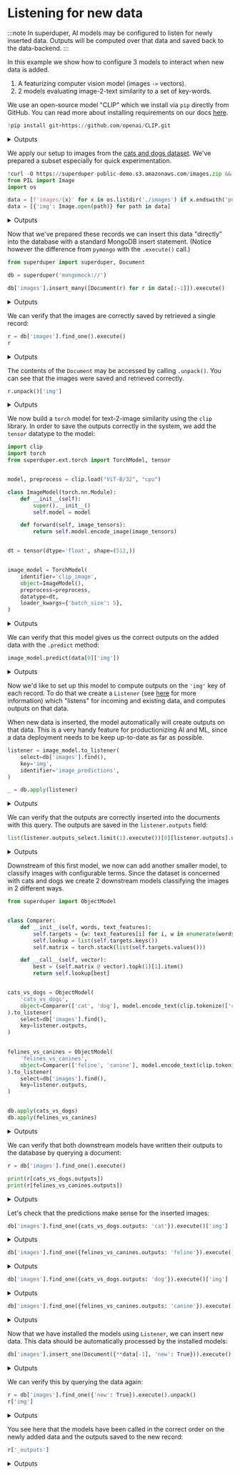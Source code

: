 
# Listening for new data

:::note
In superduper, AI models may be configured to listen for newly inserted data.
Outputs will be computed over that data and saved back to the data-backend.
:::

In this example we show how to configure 3 models to interact when new data is added.

1. A featurizing computer vision model (images `->` vectors).
1. 2 models evaluating image-2-text similarity to a set of key-words.

We use an open-source model "CLIP" which we install via `pip` directly from GitHub.
You can read more about installing requirements on our docs [here](../get_started/environment).

```python
!pip install git+https://github.com/openai/CLIP.git
```

<details>
<summary>Outputs</summary>
<pre>
    Collecting git+https://github.com/openai/CLIP.git
      Cloning https://github.com/openai/CLIP.git to /private/var/folders/3h/p6qzszds1c7gtbmt_2qq0tvm0000gn/T/pip-req-build-spx4v54y
      Running command git clone --filter=blob:none --quiet https://github.com/openai/CLIP.git /private/var/folders/3h/p6qzszds1c7gtbmt_2qq0tvm0000gn/T/pip-req-build-spx4v54y
      Resolved https://github.com/openai/CLIP.git to commit a1d071733d7111c9c014f024669f959182114e33
      Installing build dependencies ... [?25ldone
    [?25h  Getting requirements to build wheel ... [?25ldone
    [?25h  Preparing metadata (pyproject.toml) ... [?25ldone
    [?25hRequirement already satisfied: ftfy in /Users/dodo/.pyenv/versions/3.11.7/envs/superduper-3.11/lib/python3.11/site-packages (from clip==1.0) (6.2.0)
    Requirement already satisfied: regex in /Users/dodo/.pyenv/versions/3.11.7/envs/superduper-3.11/lib/python3.11/site-packages (from clip==1.0) (2023.12.25)
    Requirement already satisfied: tqdm in /Users/dodo/.pyenv/versions/3.11.7/envs/superduper-3.11/lib/python3.11/site-packages (from clip==1.0) (4.66.2)
    Requirement already satisfied: torch in /Users/dodo/.pyenv/versions/3.11.7/envs/superduper-3.11/lib/python3.11/site-packages (from clip==1.0) (2.2.2)
    Requirement already satisfied: torchvision in /Users/dodo/.pyenv/versions/3.11.7/envs/superduper-3.11/lib/python3.11/site-packages (from clip==1.0) (0.17.2)
    Requirement already satisfied: wcwidth\<0.3.0,\>=0.2.12 in /Users/dodo/.pyenv/versions/3.11.7/envs/superduper-3.11/lib/python3.11/site-packages (from ftfy-\>clip==1.0) (0.2.13)
    Requirement already satisfied: filelock in /Users/dodo/.pyenv/versions/3.11.7/envs/superduper-3.11/lib/python3.11/site-packages (from torch-\>clip==1.0) (3.13.3)
    Requirement already satisfied: typing-extensions\>=4.8.0 in /Users/dodo/.pyenv/versions/3.11.7/envs/superduper-3.11/lib/python3.11/site-packages (from torch-\>clip==1.0) (4.11.0)
    Requirement already satisfied: sympy in /Users/dodo/.pyenv/versions/3.11.7/envs/superduper-3.11/lib/python3.11/site-packages (from torch-\>clip==1.0) (1.12)
    Requirement already satisfied: networkx in /Users/dodo/.pyenv/versions/3.11.7/envs/superduper-3.11/lib/python3.11/site-packages (from torch-\>clip==1.0) (3.3)
    Requirement already satisfied: jinja2 in /Users/dodo/.pyenv/versions/3.11.7/envs/superduper-3.11/lib/python3.11/site-packages (from torch-\>clip==1.0) (3.1.3)
    Requirement already satisfied: fsspec in /Users/dodo/.pyenv/versions/3.11.7/envs/superduper-3.11/lib/python3.11/site-packages (from torch-\>clip==1.0) (2024.2.0)
    Requirement already satisfied: numpy in /Users/dodo/.pyenv/versions/3.11.7/envs/superduper-3.11/lib/python3.11/site-packages (from torchvision-\>clip==1.0) (1.26.4)
    Requirement already satisfied: pillow!=8.3.*,\>=5.3.0 in /Users/dodo/.pyenv/versions/3.11.7/envs/superduper-3.11/lib/python3.11/site-packages (from torchvision-\>clip==1.0) (10.3.0)
    Requirement already satisfied: MarkupSafe\>=2.0 in /Users/dodo/.pyenv/versions/3.11.7/envs/superduper-3.11/lib/python3.11/site-packages (from jinja2-\>torch-\>clip==1.0) (2.1.5)
    Requirement already satisfied: mpmath\>=0.19 in /Users/dodo/.pyenv/versions/3.11.7/envs/superduper-3.11/lib/python3.11/site-packages (from sympy-\>torch-\>clip==1.0) (1.3.0)
    
    [1m[[0m[34;49mnotice[0m[1;39;49m][0m[39;49m A new release of pip is available: [0m[31;49m23.2.1[0m[39;49m -\> [0m[32;49m24.0[0m
    [1m[[0m[34;49mnotice[0m[1;39;49m][0m[39;49m To update, run: [0m[32;49mpip install --upgrade pip[0m

</pre>
</details>

We apply our setup to images from the 
[cats and dogs dataset](https://www.kaggle.com/c/dogs-vs-cats). We've prepared a subset especially 
for quick experimentation.

```python
!curl -O https://superduper-public-demo.s3.amazonaws.com/images.zip && unzip images.zip
from PIL import Image
import os

data = [f'images/{x}' for x in os.listdir('./images') if x.endswith('png')]
data = [{'img': Image.open(path)} for path in data]
```

<details>
<summary>Outputs</summary>

</details>

Now that we've prepared these records we can insert this data "directly" into the database with 
a standard MongoDB insert statement. (Notice however the difference from `pymongo` with the `.execute()` call.)

```python
from superduper import superduper, Document

db = superduper('mongomock://')

db['images'].insert_many([Document(r) for r in data[:-1]]).execute()
```

<details>
<summary>Outputs</summary>
<pre>
    2024-May-27 11:33:18.45| INFO     | Duncans-MBP.fritz.box| superduper.base.build:69   | Data Client is ready. mongomock.MongoClient('localhost', 27017)
    2024-May-27 11:33:18.47| INFO     | Duncans-MBP.fritz.box| superduper.base.build:42   | Connecting to Metadata Client with engine:  mongomock.MongoClient('localhost', 27017)
    2024-May-27 11:33:18.47| INFO     | Duncans-MBP.fritz.box| superduper.base.build:155  | Connecting to compute client: None
    2024-May-27 11:33:18.47| INFO     | Duncans-MBP.fritz.box| superduper.base.datalayer:85   | Building Data Layer
    2024-May-27 11:33:18.47| INFO     | Duncans-MBP.fritz.box| superduper.base.build:220  | Configuration: 
     +---------------+--------------+
    | Configuration |    Value     |
    +---------------+--------------+
    |  Data Backend | mongomock:// |
    +---------------+--------------+
    2024-May-27 11:33:18.49| WARNING  | Duncans-MBP.fritz.box| superduper.misc.annotations:117  | add is deprecated and will be removed in a future release.
    2024-May-27 11:33:18.49| WARNING  | Duncans-MBP.fritz.box| superduper.backends.local.artifacts:82   | File /tmp/e6eb888f0b0fbbab905029cb309537b9383919a6 already exists
    2024-May-27 11:33:18.49| WARNING  | Duncans-MBP.fritz.box| superduper.backends.local.artifacts:82   | File /tmp/ee1a946181f065af29a3c8637b2858b153d8fc8e already exists
    2024-May-27 11:34:10.59| INFO     | Duncans-MBP.fritz.box| superduper.backends.local.compute:37   | Submitting job. function:\<function callable_job at 0x10cd4be20\>
    2024-May-27 11:34:10.99| SUCCESS  | Duncans-MBP.fritz.box| superduper.backends.local.compute:43   | Job submitted on \<superduper.backends.local.compute.LocalComputeBackend object at 0x13ecc76d0\>.  function:\<function callable_job at 0x10cd4be20\> future:cc9d945c-c1d2-474f-a869-a96dac41a32a

</pre>
<pre>
    ([ObjectId('665453924260c60bfe3e8084'),
      ObjectId('665453924260c60bfe3e8085'),
      ObjectId('665453924260c60bfe3e8086'),
      ObjectId('665453924260c60bfe3e8087'),
      ObjectId('665453924260c60bfe3e8088'),
      ObjectId('665453924260c60bfe3e8089'),
      ObjectId('665453924260c60bfe3e808a'),
      ObjectId('665453924260c60bfe3e808b'),
      ObjectId('665453924260c60bfe3e808c'),
      ObjectId('665453924260c60bfe3e808d'),
      ObjectId('665453924260c60bfe3e808e'),
      ObjectId('665453924260c60bfe3e808f'),
      ObjectId('665453924260c60bfe3e8090'),
      ObjectId('665453924260c60bfe3e8091'),
      ObjectId('665453924260c60bfe3e8092'),
      ObjectId('665453924260c60bfe3e8093'),
      ObjectId('665453924260c60bfe3e8094'),
      ObjectId('665453924260c60bfe3e8095'),
      ObjectId('665453924260c60bfe3e8096'),
      ObjectId('665453924260c60bfe3e8097'),
      ObjectId('665453924260c60bfe3e8098'),
      ObjectId('665453924260c60bfe3e8099'),
      ObjectId('665453924260c60bfe3e809a'),
      ObjectId('665453924260c60bfe3e809b'),
      ObjectId('665453924260c60bfe3e809c'),
      ObjectId('665453924260c60bfe3e809d'),
      ObjectId('665453924260c60bfe3e809e'),
      ObjectId('665453924260c60bfe3e809f'),
      ObjectId('665453924260c60bfe3e80a0'),
      ObjectId('665453924260c60bfe3e80a1'),
      ObjectId('665453924260c60bfe3e80a2'),
      ObjectId('665453924260c60bfe3e80a3'),
      ObjectId('665453924260c60bfe3e80a4'),
      ObjectId('665453924260c60bfe3e80a5'),
      ObjectId('665453924260c60bfe3e80a6'),
      ObjectId('665453924260c60bfe3e80a7'),
      ObjectId('665453924260c60bfe3e80a8'),
      ObjectId('665453924260c60bfe3e80a9'),
      ObjectId('665453924260c60bfe3e80aa'),
      ObjectId('665453924260c60bfe3e80ab'),
      ObjectId('665453924260c60bfe3e80ac'),
      ObjectId('665453924260c60bfe3e80ad'),
      ObjectId('665453924260c60bfe3e80ae'),
      ObjectId('665453924260c60bfe3e80af'),
      ObjectId('665453924260c60bfe3e80b0'),
      ObjectId('665453924260c60bfe3e80b1'),
      ObjectId('665453924260c60bfe3e80b2'),
      ObjectId('665453924260c60bfe3e80b3'),
      ObjectId('665453924260c60bfe3e80b4'),
      ObjectId('665453924260c60bfe3e80b5'),
      ObjectId('665453924260c60bfe3e80b6'),
      ObjectId('665453924260c60bfe3e80b7'),
      ObjectId('665453924260c60bfe3e80b8'),
      ObjectId('665453924260c60bfe3e80b9'),
      ObjectId('665453924260c60bfe3e80ba'),
      ObjectId('665453924260c60bfe3e80bb'),
      ObjectId('665453924260c60bfe3e80bc'),
      ObjectId('665453924260c60bfe3e80bd'),
      ObjectId('665453924260c60bfe3e80be'),
      ObjectId('665453924260c60bfe3e80bf'),
      ObjectId('665453924260c60bfe3e80c0'),
      ObjectId('665453924260c60bfe3e80c1'),
      ObjectId('665453924260c60bfe3e80c2'),
      ObjectId('665453924260c60bfe3e80c3'),
      ObjectId('665453924260c60bfe3e80c4'),
      ObjectId('665453924260c60bfe3e80c5'),
      ObjectId('665453924260c60bfe3e80c6'),
      ObjectId('665453924260c60bfe3e80c7'),
      ObjectId('665453924260c60bfe3e80c8'),
      ObjectId('665453924260c60bfe3e80c9'),
      ObjectId('665453924260c60bfe3e80ca'),
      ObjectId('665453924260c60bfe3e80cb'),
      ObjectId('665453924260c60bfe3e80cc'),
      ObjectId('665453924260c60bfe3e80cd'),
      ObjectId('665453924260c60bfe3e80ce'),
      ObjectId('665453924260c60bfe3e80cf'),
      ObjectId('665453924260c60bfe3e80d0'),
      ObjectId('665453924260c60bfe3e80d1'),
      ObjectId('665453924260c60bfe3e80d2'),
      ObjectId('665453924260c60bfe3e80d3'),
      ObjectId('665453924260c60bfe3e80d4'),
      ObjectId('665453924260c60bfe3e80d5'),
      ObjectId('665453924260c60bfe3e80d6'),
      ObjectId('665453924260c60bfe3e80d7'),
      ObjectId('665453924260c60bfe3e80d8'),
      ObjectId('665453924260c60bfe3e80d9'),
      ObjectId('665453924260c60bfe3e80da'),
      ObjectId('665453924260c60bfe3e80db'),
      ObjectId('665453924260c60bfe3e80dc'),
      ObjectId('665453924260c60bfe3e80dd'),
      ObjectId('665453924260c60bfe3e80de'),
      ObjectId('665453924260c60bfe3e80df'),
      ObjectId('665453924260c60bfe3e80e0'),
      ObjectId('665453924260c60bfe3e80e1'),
      ObjectId('665453924260c60bfe3e80e2'),
      ObjectId('665453924260c60bfe3e80e3'),
      ObjectId('665453924260c60bfe3e80e4'),
      ObjectId('665453924260c60bfe3e80e5'),
      ObjectId('665453924260c60bfe3e80e6'),
      ObjectId('665453924260c60bfe3e80e7'),
      ObjectId('665453924260c60bfe3e80e8'),
      ObjectId('665453924260c60bfe3e80e9'),
      ObjectId('665453924260c60bfe3e80ea'),
      ObjectId('665453924260c60bfe3e80eb'),
      ObjectId('665453924260c60bfe3e80ec'),
      ObjectId('665453924260c60bfe3e80ed'),
      ObjectId('665453924260c60bfe3e80ee'),
      ObjectId('665453924260c60bfe3e80ef'),
      ObjectId('665453924260c60bfe3e80f0'),
      ObjectId('665453924260c60bfe3e80f1'),
      ObjectId('665453924260c60bfe3e80f2'),
      ObjectId('665453924260c60bfe3e80f3'),
      ObjectId('665453924260c60bfe3e80f4'),
      ObjectId('665453924260c60bfe3e80f5'),
      ObjectId('665453924260c60bfe3e80f6'),
      ObjectId('665453924260c60bfe3e80f7'),
      ObjectId('665453924260c60bfe3e80f8'),
      ObjectId('665453924260c60bfe3e80f9'),
      ObjectId('665453924260c60bfe3e80fa'),
      ObjectId('665453924260c60bfe3e80fb'),
      ObjectId('665453924260c60bfe3e80fc'),
      ObjectId('665453924260c60bfe3e80fd'),
      ObjectId('665453924260c60bfe3e80fe'),
      ObjectId('665453924260c60bfe3e80ff'),
      ObjectId('665453924260c60bfe3e8100'),
      ObjectId('665453924260c60bfe3e8101'),
      ObjectId('665453924260c60bfe3e8102'),
      ObjectId('665453924260c60bfe3e8103'),
      ObjectId('665453924260c60bfe3e8104'),
      ObjectId('665453924260c60bfe3e8105'),
      ObjectId('665453924260c60bfe3e8106'),
      ObjectId('665453924260c60bfe3e8107'),
      ObjectId('665453924260c60bfe3e8108'),
      ObjectId('665453924260c60bfe3e8109'),
      ObjectId('665453924260c60bfe3e810a'),
      ObjectId('665453924260c60bfe3e810b'),
      ObjectId('665453924260c60bfe3e810c'),
      ObjectId('665453924260c60bfe3e810d'),
      ObjectId('665453924260c60bfe3e810e'),
      ObjectId('665453924260c60bfe3e810f'),
      ObjectId('665453924260c60bfe3e8110'),
      ObjectId('665453924260c60bfe3e8111'),
      ObjectId('665453924260c60bfe3e8112'),
      ObjectId('665453924260c60bfe3e8113'),
      ObjectId('665453924260c60bfe3e8114'),
      ObjectId('665453924260c60bfe3e8115'),
      ObjectId('665453924260c60bfe3e8116'),
      ObjectId('665453924260c60bfe3e8117'),
      ObjectId('665453924260c60bfe3e8118'),
      ObjectId('665453924260c60bfe3e8119'),
      ObjectId('665453924260c60bfe3e811a'),
      ObjectId('665453924260c60bfe3e811b'),
      ObjectId('665453924260c60bfe3e811c'),
      ObjectId('665453924260c60bfe3e811d'),
      ObjectId('665453924260c60bfe3e811e'),
      ObjectId('665453924260c60bfe3e811f'),
      ObjectId('665453924260c60bfe3e8120'),
      ObjectId('665453924260c60bfe3e8121'),
      ObjectId('665453924260c60bfe3e8122'),
      ObjectId('665453924260c60bfe3e8123'),
      ObjectId('665453924260c60bfe3e8124'),
      ObjectId('665453924260c60bfe3e8125'),
      ObjectId('665453924260c60bfe3e8126'),
      ObjectId('665453924260c60bfe3e8127'),
      ObjectId('665453924260c60bfe3e8128'),
      ObjectId('665453924260c60bfe3e8129'),
      ObjectId('665453924260c60bfe3e812a'),
      ObjectId('665453924260c60bfe3e812b'),
      ObjectId('665453924260c60bfe3e812c'),
      ObjectId('665453924260c60bfe3e812d'),
      ObjectId('665453924260c60bfe3e812e'),
      ObjectId('665453924260c60bfe3e812f'),
      ObjectId('665453924260c60bfe3e8130'),
      ObjectId('665453924260c60bfe3e8131'),
      ObjectId('665453924260c60bfe3e8132'),
      ObjectId('665453924260c60bfe3e8133'),
      ObjectId('665453924260c60bfe3e8134'),
      ObjectId('665453924260c60bfe3e8135'),
      ObjectId('665453924260c60bfe3e8136'),
      ObjectId('665453924260c60bfe3e8137'),
      ObjectId('665453924260c60bfe3e8138'),
      ObjectId('665453924260c60bfe3e8139'),
      ObjectId('665453924260c60bfe3e813a'),
      ObjectId('665453924260c60bfe3e813b'),
      ObjectId('665453924260c60bfe3e813c'),
      ObjectId('665453924260c60bfe3e813d'),
      ObjectId('665453924260c60bfe3e813e'),
      ObjectId('665453924260c60bfe3e813f'),
      ObjectId('665453924260c60bfe3e8140'),
      ObjectId('665453924260c60bfe3e8141'),
      ObjectId('665453924260c60bfe3e8142'),
      ObjectId('665453924260c60bfe3e8143'),
      ObjectId('665453924260c60bfe3e8144'),
      ObjectId('665453924260c60bfe3e8145'),
      ObjectId('665453924260c60bfe3e8146'),
      ObjectId('665453924260c60bfe3e8147'),
      ObjectId('665453924260c60bfe3e8148'),
      ObjectId('665453924260c60bfe3e8149'),
      ObjectId('665453924260c60bfe3e814a'),
      ObjectId('665453924260c60bfe3e814b'),
      ObjectId('665453924260c60bfe3e814c'),
      ObjectId('665453924260c60bfe3e814d'),
      ObjectId('665453924260c60bfe3e814e'),
      ObjectId('665453924260c60bfe3e814f'),
      ObjectId('665453924260c60bfe3e8150'),
      ObjectId('665453924260c60bfe3e8151'),
      ObjectId('665453924260c60bfe3e8152'),
      ObjectId('665453924260c60bfe3e8153'),
      ObjectId('665453924260c60bfe3e8154'),
      ObjectId('665453924260c60bfe3e8155'),
      ObjectId('665453924260c60bfe3e8156'),
      ObjectId('665453924260c60bfe3e8157'),
      ObjectId('665453924260c60bfe3e8158'),
      ObjectId('665453924260c60bfe3e8159'),
      ObjectId('665453924260c60bfe3e815a'),
      ObjectId('665453924260c60bfe3e815b'),
      ObjectId('665453924260c60bfe3e815c'),
      ObjectId('665453924260c60bfe3e815d'),
      ObjectId('665453924260c60bfe3e815e'),
      ObjectId('665453924260c60bfe3e815f'),
      ObjectId('665453924260c60bfe3e8160'),
      ObjectId('665453924260c60bfe3e8161'),
      ObjectId('665453924260c60bfe3e8162'),
      ObjectId('665453924260c60bfe3e8163'),
      ObjectId('665453924260c60bfe3e8164'),
      ObjectId('665453924260c60bfe3e8165'),
      ObjectId('665453924260c60bfe3e8166'),
      ObjectId('665453924260c60bfe3e8167'),
      ObjectId('665453924260c60bfe3e8168'),
      ObjectId('665453924260c60bfe3e8169'),
      ObjectId('665453924260c60bfe3e816a'),
      ObjectId('665453924260c60bfe3e816b'),
      ObjectId('665453924260c60bfe3e816c'),
      ObjectId('665453924260c60bfe3e816d'),
      ObjectId('665453924260c60bfe3e816e'),
      ObjectId('665453924260c60bfe3e816f'),
      ObjectId('665453924260c60bfe3e8170'),
      ObjectId('665453924260c60bfe3e8171'),
      ObjectId('665453924260c60bfe3e8172'),
      ObjectId('665453924260c60bfe3e8173'),
      ObjectId('665453924260c60bfe3e8174'),
      ObjectId('665453924260c60bfe3e8175'),
      ObjectId('665453924260c60bfe3e8176'),
      ObjectId('665453924260c60bfe3e8177'),
      ObjectId('665453924260c60bfe3e8178'),
      ObjectId('665453924260c60bfe3e8179'),
      ObjectId('665453924260c60bfe3e817a'),
      ObjectId('665453924260c60bfe3e817b'),
      ObjectId('665453924260c60bfe3e817c'),
      ObjectId('665453924260c60bfe3e817d'),
      ObjectId('665453924260c60bfe3e817e'),
      ObjectId('665453924260c60bfe3e817f'),
      ObjectId('665453924260c60bfe3e8180'),
      ObjectId('665453924260c60bfe3e8181'),
      ObjectId('665453924260c60bfe3e8182'),
      ObjectId('665453924260c60bfe3e8183'),
      ObjectId('665453924260c60bfe3e8184'),
      ObjectId('665453924260c60bfe3e8185'),
      ObjectId('665453924260c60bfe3e8186'),
      ObjectId('665453924260c60bfe3e8187'),
      ObjectId('665453924260c60bfe3e8188'),
      ObjectId('665453924260c60bfe3e8189'),
      ObjectId('665453924260c60bfe3e818a'),
      ObjectId('665453924260c60bfe3e818b'),
      ObjectId('665453924260c60bfe3e818c'),
      ObjectId('665453924260c60bfe3e818d'),
      ObjectId('665453924260c60bfe3e818e'),
      ObjectId('665453924260c60bfe3e818f'),
      ObjectId('665453924260c60bfe3e8190'),
      ObjectId('665453924260c60bfe3e8191'),
      ObjectId('665453924260c60bfe3e8192'),
      ObjectId('665453924260c60bfe3e8193'),
      ObjectId('665453924260c60bfe3e8194'),
      ObjectId('665453924260c60bfe3e8195'),
      ObjectId('665453924260c60bfe3e8196'),
      ObjectId('665453924260c60bfe3e8197'),
      ObjectId('665453924260c60bfe3e8198'),
      ObjectId('665453924260c60bfe3e8199'),
      ObjectId('665453924260c60bfe3e819a'),
      ObjectId('665453924260c60bfe3e819b'),
      ObjectId('665453924260c60bfe3e819c'),
      ObjectId('665453924260c60bfe3e819d'),
      ObjectId('665453924260c60bfe3e819e'),
      ObjectId('665453924260c60bfe3e819f'),
      ObjectId('665453924260c60bfe3e81a0'),
      ObjectId('665453924260c60bfe3e81a1'),
      ObjectId('665453924260c60bfe3e81a2'),
      ObjectId('665453924260c60bfe3e81a3'),
      ObjectId('665453924260c60bfe3e81a4'),
      ObjectId('665453924260c60bfe3e81a5'),
      ObjectId('665453924260c60bfe3e81a6'),
      ObjectId('665453924260c60bfe3e81a7'),
      ObjectId('665453924260c60bfe3e81a8'),
      ObjectId('665453924260c60bfe3e81a9'),
      ObjectId('665453924260c60bfe3e81aa'),
      ObjectId('665453924260c60bfe3e81ab'),
      ObjectId('665453924260c60bfe3e81ac'),
      ObjectId('665453924260c60bfe3e81ad'),
      ObjectId('665453924260c60bfe3e81ae'),
      ObjectId('665453924260c60bfe3e81af'),
      ObjectId('665453924260c60bfe3e81b0'),
      ObjectId('665453924260c60bfe3e81b1'),
      ObjectId('665453924260c60bfe3e81b2'),
      ObjectId('665453924260c60bfe3e81b3'),
      ObjectId('665453924260c60bfe3e81b4'),
      ObjectId('665453924260c60bfe3e81b5'),
      ObjectId('665453924260c60bfe3e81b6'),
      ObjectId('665453924260c60bfe3e81b7'),
      ObjectId('665453924260c60bfe3e81b8'),
      ObjectId('665453924260c60bfe3e81b9'),
      ObjectId('665453924260c60bfe3e81ba'),
      ObjectId('665453924260c60bfe3e81bb'),
      ObjectId('665453924260c60bfe3e81bc'),
      ObjectId('665453924260c60bfe3e81bd'),
      ObjectId('665453924260c60bfe3e81be'),
      ObjectId('665453924260c60bfe3e81bf'),
      ObjectId('665453924260c60bfe3e81c0'),
      ObjectId('665453924260c60bfe3e81c1'),
      ObjectId('665453924260c60bfe3e81c2'),
      ObjectId('665453924260c60bfe3e81c3'),
      ObjectId('665453924260c60bfe3e81c4'),
      ObjectId('665453924260c60bfe3e81c5'),
      ObjectId('665453924260c60bfe3e81c6'),
      ObjectId('665453924260c60bfe3e81c7'),
      ObjectId('665453924260c60bfe3e81c8'),
      ObjectId('665453924260c60bfe3e81c9'),
      ObjectId('665453924260c60bfe3e81ca'),
      ObjectId('665453924260c60bfe3e81cb'),
      ObjectId('665453924260c60bfe3e81cc'),
      ObjectId('665453924260c60bfe3e81cd'),
      ObjectId('665453924260c60bfe3e81ce'),
      ObjectId('665453924260c60bfe3e81cf'),
      ObjectId('665453924260c60bfe3e81d0'),
      ObjectId('665453924260c60bfe3e81d1'),
      ObjectId('665453924260c60bfe3e81d2'),
      ObjectId('665453924260c60bfe3e81d3'),
      ObjectId('665453924260c60bfe3e81d4'),
      ObjectId('665453924260c60bfe3e81d5'),
      ObjectId('665453924260c60bfe3e81d6'),
      ObjectId('665453924260c60bfe3e81d7'),
      ObjectId('665453924260c60bfe3e81d8'),
      ObjectId('665453924260c60bfe3e81d9'),
      ObjectId('665453924260c60bfe3e81da'),
      ObjectId('665453924260c60bfe3e81db'),
      ObjectId('665453924260c60bfe3e81dc'),
      ObjectId('665453924260c60bfe3e81dd'),
      ObjectId('665453924260c60bfe3e81de'),
      ObjectId('665453924260c60bfe3e81df'),
      ObjectId('665453924260c60bfe3e81e0'),
      ObjectId('665453924260c60bfe3e81e1'),
      ObjectId('665453924260c60bfe3e81e2'),
      ObjectId('665453924260c60bfe3e81e3'),
      ObjectId('665453924260c60bfe3e81e4'),
      ObjectId('665453924260c60bfe3e81e5'),
      ObjectId('665453924260c60bfe3e81e6'),
      ObjectId('665453924260c60bfe3e81e7'),
      ObjectId('665453924260c60bfe3e81e8'),
      ObjectId('665453924260c60bfe3e81e9'),
      ObjectId('665453924260c60bfe3e81ea'),
      ObjectId('665453924260c60bfe3e81eb'),
      ObjectId('665453924260c60bfe3e81ec'),
      ObjectId('665453924260c60bfe3e81ed'),
      ObjectId('665453924260c60bfe3e81ee'),
      ObjectId('665453924260c60bfe3e81ef'),
      ObjectId('665453924260c60bfe3e81f0'),
      ObjectId('665453924260c60bfe3e81f1'),
      ObjectId('665453924260c60bfe3e81f2'),
      ObjectId('665453924260c60bfe3e81f3'),
      ObjectId('665453924260c60bfe3e81f4'),
      ObjectId('665453924260c60bfe3e81f5'),
      ObjectId('665453924260c60bfe3e81f6'),
      ObjectId('665453924260c60bfe3e81f7'),
      ObjectId('665453924260c60bfe3e81f8'),
      ObjectId('665453924260c60bfe3e81f9'),
      ObjectId('665453924260c60bfe3e81fa'),
      ObjectId('665453924260c60bfe3e81fb'),
      ObjectId('665453924260c60bfe3e81fc'),
      ObjectId('665453924260c60bfe3e81fd'),
      ObjectId('665453924260c60bfe3e81fe'),
      ObjectId('665453924260c60bfe3e81ff'),
      ObjectId('665453924260c60bfe3e8200'),
      ObjectId('665453924260c60bfe3e8201'),
      ObjectId('665453924260c60bfe3e8202'),
      ObjectId('665453924260c60bfe3e8203'),
      ObjectId('665453924260c60bfe3e8204'),
      ObjectId('665453924260c60bfe3e8205'),
      ObjectId('665453924260c60bfe3e8206'),
      ObjectId('665453924260c60bfe3e8207'),
      ObjectId('665453924260c60bfe3e8208'),
      ObjectId('665453924260c60bfe3e8209'),
      ObjectId('665453924260c60bfe3e820a'),
      ObjectId('665453924260c60bfe3e820b'),
      ObjectId('665453924260c60bfe3e820c'),
      ObjectId('665453924260c60bfe3e820d'),
      ObjectId('665453924260c60bfe3e820e'),
      ObjectId('665453924260c60bfe3e820f'),
      ObjectId('665453924260c60bfe3e8210'),
      ObjectId('665453924260c60bfe3e8211'),
      ObjectId('665453924260c60bfe3e8212'),
      ObjectId('665453924260c60bfe3e8213'),
      ObjectId('665453924260c60bfe3e8214'),
      ObjectId('665453924260c60bfe3e8215'),
      ObjectId('665453924260c60bfe3e8216'),
      ObjectId('665453924260c60bfe3e8217'),
      ObjectId('665453924260c60bfe3e8218'),
      ObjectId('665453924260c60bfe3e8219'),
      ObjectId('665453924260c60bfe3e821a'),
      ObjectId('665453924260c60bfe3e821b'),
      ObjectId('665453924260c60bfe3e821c'),
      ObjectId('665453924260c60bfe3e821d'),
      ObjectId('665453924260c60bfe3e821e'),
      ObjectId('665453924260c60bfe3e821f'),
      ObjectId('665453924260c60bfe3e8220'),
      ObjectId('665453924260c60bfe3e8221'),
      ObjectId('665453924260c60bfe3e8222'),
      ObjectId('665453924260c60bfe3e8223'),
      ObjectId('665453924260c60bfe3e8224'),
      ObjectId('665453924260c60bfe3e8225'),
      ObjectId('665453924260c60bfe3e8226'),
      ObjectId('665453924260c60bfe3e8227'),
      ObjectId('665453924260c60bfe3e8228'),
      ObjectId('665453924260c60bfe3e8229'),
      ObjectId('665453924260c60bfe3e822a'),
      ObjectId('665453924260c60bfe3e822b'),
      ObjectId('665453924260c60bfe3e822c'),
      ObjectId('665453924260c60bfe3e822d'),
      ObjectId('665453924260c60bfe3e822e'),
      ObjectId('665453924260c60bfe3e822f'),
      ObjectId('665453924260c60bfe3e8230'),
      ObjectId('665453924260c60bfe3e8231'),
      ObjectId('665453924260c60bfe3e8232'),
      ObjectId('665453924260c60bfe3e8233'),
      ObjectId('665453924260c60bfe3e8234'),
      ObjectId('665453924260c60bfe3e8235'),
      ObjectId('665453924260c60bfe3e8236'),
      ObjectId('665453924260c60bfe3e8237'),
      ObjectId('665453924260c60bfe3e8238'),
      ObjectId('665453924260c60bfe3e8239'),
      ObjectId('665453924260c60bfe3e823a'),
      ObjectId('665453924260c60bfe3e823b'),
      ObjectId('665453924260c60bfe3e823c'),
      ObjectId('665453924260c60bfe3e823d'),
      ObjectId('665453924260c60bfe3e823e'),
      ObjectId('665453924260c60bfe3e823f'),
      ObjectId('665453924260c60bfe3e8240'),
      ObjectId('665453924260c60bfe3e8241'),
      ObjectId('665453924260c60bfe3e8242'),
      ObjectId('665453924260c60bfe3e8243'),
      ObjectId('665453924260c60bfe3e8244'),
      ObjectId('665453924260c60bfe3e8245'),
      ObjectId('665453924260c60bfe3e8246'),
      ObjectId('665453924260c60bfe3e8247'),
      ObjectId('665453924260c60bfe3e8248'),
      ObjectId('665453924260c60bfe3e8249'),
      ObjectId('665453924260c60bfe3e824a'),
      ObjectId('665453924260c60bfe3e824b'),
      ObjectId('665453924260c60bfe3e824c'),
      ObjectId('665453924260c60bfe3e824d'),
      ObjectId('665453924260c60bfe3e824e'),
      ObjectId('665453924260c60bfe3e824f'),
      ObjectId('665453924260c60bfe3e8250'),
      ObjectId('665453924260c60bfe3e8251'),
      ObjectId('665453924260c60bfe3e8252'),
      ObjectId('665453924260c60bfe3e8253'),
      ObjectId('665453924260c60bfe3e8254'),
      ObjectId('665453924260c60bfe3e8255'),
      ObjectId('665453924260c60bfe3e8256'),
      ObjectId('665453924260c60bfe3e8257'),
      ObjectId('665453924260c60bfe3e8258'),
      ObjectId('665453924260c60bfe3e8259'),
      ObjectId('665453924260c60bfe3e825a'),
      ObjectId('665453924260c60bfe3e825b'),
      ObjectId('665453924260c60bfe3e825c'),
      ObjectId('665453924260c60bfe3e825d'),
      ObjectId('665453924260c60bfe3e825e'),
      ObjectId('665453924260c60bfe3e825f'),
      ObjectId('665453924260c60bfe3e8260'),
      ObjectId('665453924260c60bfe3e8261'),
      ObjectId('665453924260c60bfe3e8262'),
      ObjectId('665453924260c60bfe3e8263'),
      ObjectId('665453924260c60bfe3e8264'),
      ObjectId('665453924260c60bfe3e8265'),
      ObjectId('665453924260c60bfe3e8266'),
      ObjectId('665453924260c60bfe3e8267'),
      ObjectId('665453924260c60bfe3e8268'),
      ObjectId('665453924260c60bfe3e8269'),
      ObjectId('665453924260c60bfe3e826a'),
      ObjectId('665453924260c60bfe3e826b'),
      ObjectId('665453924260c60bfe3e826c'),
      ObjectId('665453924260c60bfe3e826d'),
      ObjectId('665453924260c60bfe3e826e'),
      ObjectId('665453924260c60bfe3e826f'),
      ObjectId('665453924260c60bfe3e8270'),
      ObjectId('665453924260c60bfe3e8271'),
      ObjectId('665453924260c60bfe3e8272'),
      ObjectId('665453924260c60bfe3e8273'),
      ObjectId('665453924260c60bfe3e8274'),
      ObjectId('665453924260c60bfe3e8275'),
      ObjectId('665453924260c60bfe3e8276'),
      ObjectId('665453924260c60bfe3e8277'),
      ObjectId('665453924260c60bfe3e8278'),
      ObjectId('665453924260c60bfe3e8279'),
      ObjectId('665453924260c60bfe3e827a'),
      ObjectId('665453924260c60bfe3e827b'),
      ObjectId('665453924260c60bfe3e827c'),
      ObjectId('665453924260c60bfe3e827d'),
      ObjectId('665453924260c60bfe3e827e'),
      ObjectId('665453924260c60bfe3e827f'),
      ObjectId('665453924260c60bfe3e8280'),
      ObjectId('665453924260c60bfe3e8281'),
      ObjectId('665453924260c60bfe3e8282'),
      ObjectId('665453924260c60bfe3e8283'),
      ObjectId('665453924260c60bfe3e8284'),
      ObjectId('665453924260c60bfe3e8285'),
      ObjectId('665453924260c60bfe3e8286'),
      ObjectId('665453924260c60bfe3e8287'),
      ObjectId('665453924260c60bfe3e8288'),
      ObjectId('665453924260c60bfe3e8289'),
      ObjectId('665453924260c60bfe3e828a'),
      ObjectId('665453924260c60bfe3e828b'),
      ObjectId('665453924260c60bfe3e828c'),
      ObjectId('665453924260c60bfe3e828d'),
      ObjectId('665453924260c60bfe3e828e'),
      ObjectId('665453924260c60bfe3e828f'),
      ObjectId('665453924260c60bfe3e8290'),
      ObjectId('665453924260c60bfe3e8291'),
      ObjectId('665453924260c60bfe3e8292'),
      ObjectId('665453924260c60bfe3e8293'),
      ObjectId('665453924260c60bfe3e8294'),
      ObjectId('665453924260c60bfe3e8295'),
      ObjectId('665453924260c60bfe3e8296'),
      ObjectId('665453924260c60bfe3e8297'),
      ObjectId('665453924260c60bfe3e8298'),
      ObjectId('665453924260c60bfe3e8299'),
      ObjectId('665453924260c60bfe3e829a'),
      ObjectId('665453924260c60bfe3e829b'),
      ObjectId('665453924260c60bfe3e829c'),
      ObjectId('665453924260c60bfe3e829d'),
      ObjectId('665453924260c60bfe3e829e'),
      ObjectId('665453924260c60bfe3e829f'),
      ObjectId('665453924260c60bfe3e82a0'),
      ObjectId('665453924260c60bfe3e82a1'),
      ObjectId('665453924260c60bfe3e82a2'),
      ObjectId('665453924260c60bfe3e82a3'),
      ObjectId('665453924260c60bfe3e82a4'),
      ObjectId('665453924260c60bfe3e82a5'),
      ObjectId('665453924260c60bfe3e82a6'),
      ObjectId('665453924260c60bfe3e82a7'),
      ObjectId('665453924260c60bfe3e82a8'),
      ObjectId('665453924260c60bfe3e82a9'),
      ObjectId('665453924260c60bfe3e82aa'),
      ObjectId('665453924260c60bfe3e82ab'),
      ObjectId('665453924260c60bfe3e82ac'),
      ObjectId('665453924260c60bfe3e82ad'),
      ObjectId('665453924260c60bfe3e82ae'),
      ObjectId('665453924260c60bfe3e82af'),
      ObjectId('665453924260c60bfe3e82b0'),
      ObjectId('665453924260c60bfe3e82b1'),
      ObjectId('665453924260c60bfe3e82b2'),
      ObjectId('665453924260c60bfe3e82b3'),
      ObjectId('665453924260c60bfe3e82b4'),
      ObjectId('665453924260c60bfe3e82b5'),
      ObjectId('665453924260c60bfe3e82b6'),
      ObjectId('665453924260c60bfe3e82b7'),
      ObjectId('665453924260c60bfe3e82b8'),
      ObjectId('665453924260c60bfe3e82b9'),
      ObjectId('665453924260c60bfe3e82ba'),
      ObjectId('665453924260c60bfe3e82bb'),
      ObjectId('665453924260c60bfe3e82bc'),
      ObjectId('665453924260c60bfe3e82bd'),
      ObjectId('665453924260c60bfe3e82be'),
      ObjectId('665453924260c60bfe3e82bf'),
      ObjectId('665453924260c60bfe3e82c0'),
      ObjectId('665453924260c60bfe3e82c1'),
      ObjectId('665453924260c60bfe3e82c2'),
      ObjectId('665453924260c60bfe3e82c3'),
      ObjectId('665453924260c60bfe3e82c4'),
      ObjectId('665453924260c60bfe3e82c5'),
      ObjectId('665453924260c60bfe3e82c6'),
      ObjectId('665453924260c60bfe3e82c7'),
      ObjectId('665453924260c60bfe3e82c8'),
      ObjectId('665453924260c60bfe3e82c9'),
      ObjectId('665453924260c60bfe3e82ca'),
      ObjectId('665453924260c60bfe3e82cb'),
      ObjectId('665453924260c60bfe3e82cc'),
      ObjectId('665453924260c60bfe3e82cd'),
      ObjectId('665453924260c60bfe3e82ce'),
      ObjectId('665453924260c60bfe3e82cf'),
      ObjectId('665453924260c60bfe3e82d0'),
      ObjectId('665453924260c60bfe3e82d1'),
      ObjectId('665453924260c60bfe3e82d2'),
      ObjectId('665453924260c60bfe3e82d3'),
      ObjectId('665453924260c60bfe3e82d4'),
      ObjectId('665453924260c60bfe3e82d5'),
      ObjectId('665453924260c60bfe3e82d6'),
      ObjectId('665453924260c60bfe3e82d7'),
      ObjectId('665453924260c60bfe3e82d8'),
      ObjectId('665453924260c60bfe3e82d9'),
      ObjectId('665453924260c60bfe3e82da'),
      ObjectId('665453924260c60bfe3e82db'),
      ObjectId('665453924260c60bfe3e82dc'),
      ObjectId('665453924260c60bfe3e82dd'),
      ObjectId('665453924260c60bfe3e82de'),
      ObjectId('665453924260c60bfe3e82df'),
      ObjectId('665453924260c60bfe3e82e0'),
      ObjectId('665453924260c60bfe3e82e1'),
      ObjectId('665453924260c60bfe3e82e2'),
      ObjectId('665453924260c60bfe3e82e3'),
      ObjectId('665453924260c60bfe3e82e4'),
      ObjectId('665453924260c60bfe3e82e5'),
      ObjectId('665453924260c60bfe3e82e6'),
      ObjectId('665453924260c60bfe3e82e7'),
      ObjectId('665453924260c60bfe3e82e8'),
      ObjectId('665453924260c60bfe3e82e9'),
      ObjectId('665453924260c60bfe3e82ea'),
      ObjectId('665453924260c60bfe3e82eb'),
      ObjectId('665453924260c60bfe3e82ec'),
      ObjectId('665453924260c60bfe3e82ed'),
      ObjectId('665453924260c60bfe3e82ee'),
      ObjectId('665453924260c60bfe3e82ef'),
      ObjectId('665453924260c60bfe3e82f0'),
      ObjectId('665453924260c60bfe3e82f1'),
      ObjectId('665453924260c60bfe3e82f2'),
      ObjectId('665453924260c60bfe3e82f3'),
      ObjectId('665453924260c60bfe3e82f4'),
      ObjectId('665453924260c60bfe3e82f5'),
      ObjectId('665453924260c60bfe3e82f6'),
      ObjectId('665453924260c60bfe3e82f7'),
      ObjectId('665453924260c60bfe3e82f8'),
      ObjectId('665453924260c60bfe3e82f9'),
      ObjectId('665453924260c60bfe3e82fa'),
      ObjectId('665453924260c60bfe3e82fb'),
      ObjectId('665453924260c60bfe3e82fc'),
      ObjectId('665453924260c60bfe3e82fd'),
      ObjectId('665453924260c60bfe3e82fe'),
      ObjectId('665453924260c60bfe3e82ff'),
      ObjectId('665453924260c60bfe3e8300'),
      ObjectId('665453924260c60bfe3e8301'),
      ObjectId('665453924260c60bfe3e8302'),
      ObjectId('665453924260c60bfe3e8303'),
      ObjectId('665453924260c60bfe3e8304'),
      ObjectId('665453924260c60bfe3e8305'),
      ObjectId('665453924260c60bfe3e8306'),
      ObjectId('665453924260c60bfe3e8307'),
      ObjectId('665453924260c60bfe3e8308'),
      ObjectId('665453924260c60bfe3e8309'),
      ObjectId('665453924260c60bfe3e830a'),
      ObjectId('665453924260c60bfe3e830b'),
      ObjectId('665453924260c60bfe3e830c'),
      ObjectId('665453924260c60bfe3e830d'),
      ObjectId('665453924260c60bfe3e830e'),
      ObjectId('665453924260c60bfe3e830f'),
      ObjectId('665453924260c60bfe3e8310'),
      ObjectId('665453924260c60bfe3e8311'),
      ObjectId('665453924260c60bfe3e8312'),
      ObjectId('665453924260c60bfe3e8313'),
      ObjectId('665453924260c60bfe3e8314'),
      ObjectId('665453924260c60bfe3e8315'),
      ObjectId('665453924260c60bfe3e8316'),
      ObjectId('665453924260c60bfe3e8317'),
      ObjectId('665453924260c60bfe3e8318'),
      ObjectId('665453924260c60bfe3e8319'),
      ObjectId('665453924260c60bfe3e831a'),
      ObjectId('665453924260c60bfe3e831b'),
      ObjectId('665453924260c60bfe3e831c'),
      ObjectId('665453924260c60bfe3e831d'),
      ObjectId('665453924260c60bfe3e831e'),
      ObjectId('665453924260c60bfe3e831f'),
      ObjectId('665453924260c60bfe3e8320'),
      ObjectId('665453924260c60bfe3e8321'),
      ObjectId('665453924260c60bfe3e8322'),
      ObjectId('665453924260c60bfe3e8323'),
      ObjectId('665453924260c60bfe3e8324'),
      ObjectId('665453924260c60bfe3e8325'),
      ObjectId('665453924260c60bfe3e8326'),
      ObjectId('665453924260c60bfe3e8327'),
      ObjectId('665453924260c60bfe3e8328'),
      ObjectId('665453924260c60bfe3e8329'),
      ObjectId('665453924260c60bfe3e832a'),
      ObjectId('665453924260c60bfe3e832b'),
      ObjectId('665453924260c60bfe3e832c'),
      ObjectId('665453924260c60bfe3e832d'),
      ObjectId('665453924260c60bfe3e832e'),
      ObjectId('665453924260c60bfe3e832f'),
      ObjectId('665453924260c60bfe3e8330'),
      ObjectId('665453924260c60bfe3e8331'),
      ObjectId('665453924260c60bfe3e8332'),
      ObjectId('665453924260c60bfe3e8333'),
      ObjectId('665453924260c60bfe3e8334'),
      ObjectId('665453924260c60bfe3e8335'),
      ObjectId('665453924260c60bfe3e8336'),
      ObjectId('665453924260c60bfe3e8337'),
      ObjectId('665453924260c60bfe3e8338'),
      ObjectId('665453924260c60bfe3e8339'),
      ObjectId('665453924260c60bfe3e833a'),
      ObjectId('665453924260c60bfe3e833b'),
      ObjectId('665453924260c60bfe3e833c'),
      ObjectId('665453924260c60bfe3e833d'),
      ObjectId('665453924260c60bfe3e833e'),
      ObjectId('665453924260c60bfe3e833f'),
      ObjectId('665453924260c60bfe3e8340'),
      ObjectId('665453924260c60bfe3e8341'),
      ObjectId('665453924260c60bfe3e8342'),
      ObjectId('665453924260c60bfe3e8343'),
      ObjectId('665453924260c60bfe3e8344'),
      ObjectId('665453924260c60bfe3e8345'),
      ObjectId('665453924260c60bfe3e8346'),
      ObjectId('665453924260c60bfe3e8347'),
      ObjectId('665453924260c60bfe3e8348'),
      ObjectId('665453924260c60bfe3e8349'),
      ObjectId('665453924260c60bfe3e834a'),
      ObjectId('665453924260c60bfe3e834b'),
      ObjectId('665453924260c60bfe3e834c'),
      ObjectId('665453924260c60bfe3e834d'),
      ObjectId('665453924260c60bfe3e834e'),
      ObjectId('665453924260c60bfe3e834f'),
      ObjectId('665453924260c60bfe3e8350'),
      ObjectId('665453924260c60bfe3e8351'),
      ObjectId('665453924260c60bfe3e8352'),
      ObjectId('665453924260c60bfe3e8353'),
      ObjectId('665453924260c60bfe3e8354'),
      ObjectId('665453924260c60bfe3e8355'),
      ObjectId('665453924260c60bfe3e8356'),
      ObjectId('665453924260c60bfe3e8357'),
      ObjectId('665453924260c60bfe3e8358'),
      ObjectId('665453924260c60bfe3e8359'),
      ObjectId('665453924260c60bfe3e835a'),
      ObjectId('665453924260c60bfe3e835b'),
      ObjectId('665453924260c60bfe3e835c'),
      ObjectId('665453924260c60bfe3e835d'),
      ObjectId('665453924260c60bfe3e835e'),
      ObjectId('665453924260c60bfe3e835f'),
      ObjectId('665453924260c60bfe3e8360'),
      ObjectId('665453924260c60bfe3e8361'),
      ObjectId('665453924260c60bfe3e8362'),
      ObjectId('665453924260c60bfe3e8363'),
      ObjectId('665453924260c60bfe3e8364'),
      ObjectId('665453924260c60bfe3e8365'),
      ObjectId('665453924260c60bfe3e8366'),
      ObjectId('665453924260c60bfe3e8367'),
      ObjectId('665453924260c60bfe3e8368'),
      ObjectId('665453924260c60bfe3e8369'),
      ObjectId('665453924260c60bfe3e836a'),
      ObjectId('665453924260c60bfe3e836b'),
      ObjectId('665453924260c60bfe3e836c'),
      ObjectId('665453924260c60bfe3e836d'),
      ObjectId('665453924260c60bfe3e836e'),
      ObjectId('665453924260c60bfe3e836f'),
      ObjectId('665453924260c60bfe3e8370'),
      ObjectId('665453924260c60bfe3e8371'),
      ObjectId('665453924260c60bfe3e8372'),
      ObjectId('665453924260c60bfe3e8373'),
      ObjectId('665453924260c60bfe3e8374'),
      ObjectId('665453924260c60bfe3e8375'),
      ObjectId('665453924260c60bfe3e8376'),
      ObjectId('665453924260c60bfe3e8377'),
      ObjectId('665453924260c60bfe3e8378'),
      ObjectId('665453924260c60bfe3e8379'),
      ObjectId('665453924260c60bfe3e837a'),
      ObjectId('665453924260c60bfe3e837b'),
      ObjectId('665453924260c60bfe3e837c'),
      ObjectId('665453924260c60bfe3e837d'),
      ObjectId('665453924260c60bfe3e837e'),
      ObjectId('665453924260c60bfe3e837f'),
      ObjectId('665453924260c60bfe3e8380'),
      ObjectId('665453924260c60bfe3e8381'),
      ObjectId('665453924260c60bfe3e8382'),
      ObjectId('665453924260c60bfe3e8383'),
      ObjectId('665453924260c60bfe3e8384'),
      ObjectId('665453924260c60bfe3e8385'),
      ObjectId('665453924260c60bfe3e8386'),
      ObjectId('665453924260c60bfe3e8387'),
      ObjectId('665453924260c60bfe3e8388'),
      ObjectId('665453924260c60bfe3e8389'),
      ObjectId('665453924260c60bfe3e838a'),
      ObjectId('665453924260c60bfe3e838b'),
      ObjectId('665453924260c60bfe3e838c'),
      ObjectId('665453924260c60bfe3e838d'),
      ObjectId('665453924260c60bfe3e838e'),
      ObjectId('665453924260c60bfe3e838f'),
      ObjectId('665453924260c60bfe3e8390'),
      ObjectId('665453924260c60bfe3e8391'),
      ObjectId('665453924260c60bfe3e8392'),
      ObjectId('665453924260c60bfe3e8393'),
      ObjectId('665453924260c60bfe3e8394'),
      ObjectId('665453924260c60bfe3e8395'),
      ObjectId('665453924260c60bfe3e8396'),
      ObjectId('665453924260c60bfe3e8397'),
      ObjectId('665453924260c60bfe3e8398'),
      ObjectId('665453924260c60bfe3e8399'),
      ObjectId('665453924260c60bfe3e839a'),
      ObjectId('665453924260c60bfe3e839b'),
      ObjectId('665453924260c60bfe3e839c'),
      ObjectId('665453924260c60bfe3e839d'),
      ObjectId('665453924260c60bfe3e839e'),
      ObjectId('665453924260c60bfe3e839f'),
      ObjectId('665453924260c60bfe3e83a0'),
      ObjectId('665453924260c60bfe3e83a1'),
      ObjectId('665453924260c60bfe3e83a2'),
      ObjectId('665453924260c60bfe3e83a3'),
      ObjectId('665453924260c60bfe3e83a4'),
      ObjectId('665453924260c60bfe3e83a5'),
      ObjectId('665453924260c60bfe3e83a6'),
      ObjectId('665453924260c60bfe3e83a7'),
      ObjectId('665453924260c60bfe3e83a8'),
      ObjectId('665453924260c60bfe3e83a9'),
      ObjectId('665453924260c60bfe3e83aa'),
      ObjectId('665453924260c60bfe3e83ab'),
      ObjectId('665453924260c60bfe3e83ac'),
      ObjectId('665453924260c60bfe3e83ad'),
      ObjectId('665453924260c60bfe3e83ae'),
      ObjectId('665453924260c60bfe3e83af'),
      ObjectId('665453924260c60bfe3e83b0'),
      ObjectId('665453924260c60bfe3e83b1'),
      ObjectId('665453924260c60bfe3e83b2'),
      ObjectId('665453924260c60bfe3e83b3'),
      ObjectId('665453924260c60bfe3e83b4'),
      ObjectId('665453924260c60bfe3e83b5'),
      ObjectId('665453924260c60bfe3e83b6'),
      ObjectId('665453924260c60bfe3e83b7'),
      ObjectId('665453924260c60bfe3e83b8'),
      ObjectId('665453924260c60bfe3e83b9'),
      ObjectId('665453924260c60bfe3e83ba'),
      ObjectId('665453924260c60bfe3e83bb'),
      ObjectId('665453924260c60bfe3e83bc'),
      ObjectId('665453924260c60bfe3e83bd'),
      ObjectId('665453924260c60bfe3e83be'),
      ObjectId('665453924260c60bfe3e83bf'),
      ObjectId('665453924260c60bfe3e83c0'),
      ObjectId('665453924260c60bfe3e83c1'),
      ObjectId('665453924260c60bfe3e83c2'),
      ObjectId('665453924260c60bfe3e83c3'),
      ObjectId('665453924260c60bfe3e83c4'),
      ObjectId('665453924260c60bfe3e83c5'),
      ObjectId('665453924260c60bfe3e83c6'),
      ObjectId('665453924260c60bfe3e83c7'),
      ObjectId('665453924260c60bfe3e83c8'),
      ObjectId('665453924260c60bfe3e83c9'),
      ObjectId('665453924260c60bfe3e83ca'),
      ObjectId('665453924260c60bfe3e83cb'),
      ObjectId('665453924260c60bfe3e83cc'),
      ObjectId('665453924260c60bfe3e83cd'),
      ObjectId('665453924260c60bfe3e83ce'),
      ObjectId('665453924260c60bfe3e83cf'),
      ObjectId('665453924260c60bfe3e83d0'),
      ObjectId('665453924260c60bfe3e83d1'),
      ObjectId('665453924260c60bfe3e83d2'),
      ObjectId('665453924260c60bfe3e83d3'),
      ObjectId('665453924260c60bfe3e83d4'),
      ObjectId('665453924260c60bfe3e83d5'),
      ObjectId('665453924260c60bfe3e83d6'),
      ObjectId('665453924260c60bfe3e83d7'),
      ObjectId('665453924260c60bfe3e83d8'),
      ObjectId('665453924260c60bfe3e83d9'),
      ObjectId('665453924260c60bfe3e83da'),
      ObjectId('665453924260c60bfe3e83db'),
      ObjectId('665453924260c60bfe3e83dc'),
      ObjectId('665453924260c60bfe3e83dd'),
      ObjectId('665453924260c60bfe3e83de'),
      ObjectId('665453924260c60bfe3e83df'),
      ObjectId('665453924260c60bfe3e83e0'),
      ObjectId('665453924260c60bfe3e83e1'),
      ObjectId('665453924260c60bfe3e83e2'),
      ObjectId('665453924260c60bfe3e83e3'),
      ObjectId('665453924260c60bfe3e83e4'),
      ObjectId('665453924260c60bfe3e83e5'),
      ObjectId('665453924260c60bfe3e83e6'),
      ObjectId('665453924260c60bfe3e83e7'),
      ObjectId('665453924260c60bfe3e83e8'),
      ObjectId('665453924260c60bfe3e83e9'),
      ObjectId('665453924260c60bfe3e83ea'),
      ObjectId('665453924260c60bfe3e83eb'),
      ObjectId('665453924260c60bfe3e83ec'),
      ObjectId('665453924260c60bfe3e83ed'),
      ObjectId('665453924260c60bfe3e83ee'),
      ObjectId('665453924260c60bfe3e83ef'),
      ObjectId('665453924260c60bfe3e83f0'),
      ObjectId('665453924260c60bfe3e83f1'),
      ObjectId('665453924260c60bfe3e83f2'),
      ObjectId('665453924260c60bfe3e83f3'),
      ObjectId('665453924260c60bfe3e83f4'),
      ObjectId('665453924260c60bfe3e83f5'),
      ObjectId('665453924260c60bfe3e83f6'),
      ObjectId('665453924260c60bfe3e83f7'),
      ObjectId('665453924260c60bfe3e83f8'),
      ObjectId('665453924260c60bfe3e83f9'),
      ObjectId('665453924260c60bfe3e83fa'),
      ObjectId('665453924260c60bfe3e83fb'),
      ObjectId('665453924260c60bfe3e83fc'),
      ObjectId('665453924260c60bfe3e83fd'),
      ObjectId('665453924260c60bfe3e83fe'),
      ObjectId('665453924260c60bfe3e83ff'),
      ObjectId('665453924260c60bfe3e8400'),
      ObjectId('665453924260c60bfe3e8401'),
      ObjectId('665453924260c60bfe3e8402'),
      ObjectId('665453924260c60bfe3e8403'),
      ObjectId('665453924260c60bfe3e8404'),
      ObjectId('665453924260c60bfe3e8405'),
      ObjectId('665453924260c60bfe3e8406'),
      ObjectId('665453924260c60bfe3e8407'),
      ObjectId('665453924260c60bfe3e8408'),
      ObjectId('665453924260c60bfe3e8409'),
      ObjectId('665453924260c60bfe3e840a'),
      ObjectId('665453924260c60bfe3e840b'),
      ObjectId('665453924260c60bfe3e840c'),
      ObjectId('665453924260c60bfe3e840d'),
      ObjectId('665453924260c60bfe3e840e'),
      ObjectId('665453924260c60bfe3e840f'),
      ObjectId('665453924260c60bfe3e8410'),
      ObjectId('665453924260c60bfe3e8411'),
      ObjectId('665453924260c60bfe3e8412'),
      ObjectId('665453924260c60bfe3e8413'),
      ObjectId('665453924260c60bfe3e8414'),
      ObjectId('665453924260c60bfe3e8415'),
      ObjectId('665453924260c60bfe3e8416'),
      ObjectId('665453924260c60bfe3e8417'),
      ObjectId('665453924260c60bfe3e8418'),
      ObjectId('665453924260c60bfe3e8419'),
      ObjectId('665453924260c60bfe3e841a'),
      ObjectId('665453924260c60bfe3e841b'),
      ObjectId('665453924260c60bfe3e841c'),
      ObjectId('665453924260c60bfe3e841d'),
      ObjectId('665453924260c60bfe3e841e'),
      ObjectId('665453924260c60bfe3e841f'),
      ObjectId('665453924260c60bfe3e8420'),
      ObjectId('665453924260c60bfe3e8421'),
      ObjectId('665453924260c60bfe3e8422'),
      ObjectId('665453924260c60bfe3e8423'),
      ObjectId('665453924260c60bfe3e8424'),
      ObjectId('665453924260c60bfe3e8425'),
      ObjectId('665453924260c60bfe3e8426'),
      ObjectId('665453924260c60bfe3e8427'),
      ObjectId('665453924260c60bfe3e8428'),
      ObjectId('665453924260c60bfe3e8429'),
      ObjectId('665453924260c60bfe3e842a'),
      ObjectId('665453924260c60bfe3e842b'),
      ObjectId('665453924260c60bfe3e842c'),
      ObjectId('665453924260c60bfe3e842d'),
      ObjectId('665453924260c60bfe3e842e'),
      ObjectId('665453924260c60bfe3e842f'),
      ObjectId('665453924260c60bfe3e8430'),
      ObjectId('665453924260c60bfe3e8431'),
      ObjectId('665453924260c60bfe3e8432'),
      ObjectId('665453924260c60bfe3e8433'),
      ObjectId('665453924260c60bfe3e8434'),
      ObjectId('665453924260c60bfe3e8435'),
      ObjectId('665453924260c60bfe3e8436'),
      ObjectId('665453924260c60bfe3e8437'),
      ObjectId('665453924260c60bfe3e8438'),
      ObjectId('665453924260c60bfe3e8439'),
      ObjectId('665453924260c60bfe3e843a'),
      ObjectId('665453924260c60bfe3e843b'),
      ObjectId('665453924260c60bfe3e843c'),
      ObjectId('665453924260c60bfe3e843d'),
      ObjectId('665453924260c60bfe3e843e'),
      ObjectId('665453924260c60bfe3e843f'),
      ObjectId('665453924260c60bfe3e8440'),
      ObjectId('665453924260c60bfe3e8441'),
      ObjectId('665453924260c60bfe3e8442'),
      ObjectId('665453924260c60bfe3e8443'),
      ObjectId('665453924260c60bfe3e8444'),
      ObjectId('665453924260c60bfe3e8445'),
      ObjectId('665453924260c60bfe3e8446'),
      ObjectId('665453924260c60bfe3e8447'),
      ObjectId('665453924260c60bfe3e8448'),
      ObjectId('665453924260c60bfe3e8449'),
      ObjectId('665453924260c60bfe3e844a'),
      ObjectId('665453924260c60bfe3e844b'),
      ObjectId('665453924260c60bfe3e844c'),
      ObjectId('665453924260c60bfe3e844d'),
      ObjectId('665453924260c60bfe3e844e'),
      ObjectId('665453924260c60bfe3e844f'),
      ObjectId('665453924260c60bfe3e8450'),
      ObjectId('665453924260c60bfe3e8451'),
      ObjectId('665453924260c60bfe3e8452'),
      ObjectId('665453924260c60bfe3e8453'),
      ObjectId('665453924260c60bfe3e8454'),
      ObjectId('665453924260c60bfe3e8455'),
      ObjectId('665453924260c60bfe3e8456'),
      ObjectId('665453924260c60bfe3e8457'),
      ObjectId('665453924260c60bfe3e8458'),
      ObjectId('665453924260c60bfe3e8459'),
      ObjectId('665453924260c60bfe3e845a'),
      ObjectId('665453924260c60bfe3e845b'),
      ObjectId('665453924260c60bfe3e845c'),
      ObjectId('665453924260c60bfe3e845d'),
      ObjectId('665453924260c60bfe3e845e'),
      ObjectId('665453924260c60bfe3e845f'),
      ObjectId('665453924260c60bfe3e8460'),
      ObjectId('665453924260c60bfe3e8461'),
      ObjectId('665453924260c60bfe3e8462'),
      ObjectId('665453924260c60bfe3e8463'),
      ObjectId('665453924260c60bfe3e8464'),
      ObjectId('665453924260c60bfe3e8465'),
      ObjectId('665453924260c60bfe3e8466'),
      ObjectId('665453924260c60bfe3e8467'),
      ObjectId('665453924260c60bfe3e8468'),
      ObjectId('665453924260c60bfe3e8469'),
      ObjectId('665453924260c60bfe3e846a')],
     TaskWorkflow(database=\<superduper.base.datalayer.Datalayer object at 0x13ed87e90\>, G=\<networkx.classes.digraph.DiGraph object at 0x13db43190\>))
</pre>
</details>

We can verify that the images are correctly saved by retrieved a single record:

```python
r = db['images'].find_one().execute()
r
```

<details>
<summary>Outputs</summary>
<pre>
    Document(\{'img': \<PIL.PngImagePlugin.PngImageFile image mode=RGB size=500x338 at 0x13EE96590\>, '_fold': 'train', '_schema': 'AUTO:img=pil_image', '_id': ObjectId('665453924260c60bfe3e8084')\})
</pre>
</details>

The contents of the `Document` may be accessed by calling `.unpack()`. You can see that the images were saved and retrieved correctly.

```python
r.unpack()['img']
```

<details>
<summary>Outputs</summary>
<div>![](/listening/10_0.png)</div>
</details>

We now build a `torch` model for text-2-image similarity using the `clip` library. In order to 
save the outputs correctly in the system, we add the `tensor` datatype to the model:

```python
import clip
import torch
from superduper.ext.torch import TorchModel, tensor


model, preprocess = clip.load("ViT-B/32", "cpu")

class ImageModel(torch.nn.Module):
    def __init__(self):
        super().__init__()
        self.model = model

    def forward(self, image_tensors):
        return self.model.encode_image(image_tensors)


dt = tensor(dtype='float', shape=(512,))


image_model = TorchModel(
    identifier='clip_image',
    object=ImageModel(),
    preprocess=preprocess,
    datatype=dt,
    loader_kwargs={'batch_size': 5},
)
```

<details>
<summary>Outputs</summary>

</details>

We can verify that this model gives us the correct outputs on the added data with the `.predict` method:

```python
image_model.predict(data[0]['img'])
```

<details>
<summary>Outputs</summary>
<pre>
    tensor([ 1.1590e-01, -1.1163e-01,  1.6210e-01,  3.2125e-01,  3.8310e-02,
            -2.9220e-01, -1.6120e-01, -1.0013e+00,  4.9538e-01,  1.4114e-01,
             7.6920e-02,  6.7780e-02, -1.0894e-01,  1.2793e-01, -2.6868e-01,
             4.6839e-01,  5.3715e-01,  7.9151e-02,  2.9155e-02,  2.5880e-01,
            -3.8380e-01,  8.6311e-02,  1.8946e-01,  1.6239e-01, -6.7896e-01,
             6.5299e-02,  4.9489e-01,  1.5839e-01,  8.3728e-02,  5.5632e-02,
            -1.0379e-01,  1.6675e-02, -3.3331e-01,  1.2236e-01,  6.2966e-01,
            -2.9543e-01,  6.5257e-01, -6.9910e-02,  2.0470e-01,  1.9606e+00,
            -1.2133e-01, -5.8945e-02, -1.3498e-01, -1.3249e-01,  2.0738e-01,
            -7.0674e-01,  1.3906e-01,  1.7988e-01,  7.0238e-02, -3.3584e-01,
            -2.3665e-01,  7.9334e-02, -1.0090e-01, -9.1650e-02,  1.7352e-01,
             1.1216e-01,  1.9300e-01,  4.8928e-01, -1.1548e-01,  5.7670e-02,
             6.2232e-01, -3.1829e-01, -2.3148e-01,  2.0030e-01, -4.0209e-02,
            -1.4554e-01,  4.4466e-01,  4.1464e-01, -2.4179e-01, -1.2451e-01,
             4.8724e-01, -4.7054e-02,  2.0541e-02, -4.9354e-03,  8.7666e-02,
             1.9785e-02, -1.6447e-01, -8.3285e-01, -1.2699e-01,  1.2998e-01,
            -2.3226e-01, -8.8556e-01, -1.7331e-01, -7.3583e-01,  1.2145e-01,
            -9.4184e-02,  9.7923e-01, -4.3598e-01,  3.9887e-01,  1.7900e-01,
             4.4396e-02, -4.5832e-01, -6.0410e+00, -4.3534e-01, -5.9481e-01,
             4.9649e-02, -2.7357e-02, -3.8371e-01, -9.3306e-01,  9.2320e-01,
            -1.9619e-01, -3.2803e-02, -1.9339e-02, -8.1225e-02,  4.7819e-01,
             3.1278e-02,  1.9959e-01, -2.0033e-01, -1.1671e-01, -3.9358e-01,
            -1.2317e-01, -9.5839e-01,  5.1610e-01,  1.2667e-01,  5.3419e-02,
            -8.2035e-02,  2.4216e-01,  7.0817e-03,  1.1345e-01,  5.7588e-02,
             3.5402e-01, -4.0607e-01, -4.1502e-02, -4.2697e-01,  3.4891e-01,
            -5.3146e-01, -1.0416e-01,  2.7876e-01,  1.4609e-01, -9.3855e-02,
            -1.9221e-01, -1.3139e-01, -1.7017e-01,  7.5767e-01, -4.1235e-01,
             1.9602e-01, -4.5141e-01, -2.7854e-01,  3.4447e-01,  2.3144e-02,
             5.0284e-01,  7.0880e-02, -4.6520e-02,  4.0040e-01,  1.0449e-01,
             5.3388e-01,  4.8889e-01, -1.3331e-01,  3.1072e-01,  1.7776e-01,
            -1.4810e-01,  3.3747e-01, -5.3392e-01, -1.0897e-01, -1.0275e-01,
            -1.0211e-01, -2.4024e-01, -9.3492e-02,  1.4864e-01, -5.1577e-01,
             5.0001e-01,  3.8927e-01, -2.4130e-01, -2.1834e-01,  2.5411e-01,
            -3.3644e-02, -2.9853e-01,  2.5758e-01, -1.6819e-01,  3.2913e-02,
            -2.6224e-01,  7.2353e-02, -1.1571e-01,  1.2307e-01,  5.3886e-02,
            -3.0080e-01,  7.7794e-01,  3.1006e-01,  1.4186e-01,  3.2553e-01,
             1.8123e-01,  5.2372e-02, -3.1844e-01,  9.4648e-03,  2.7061e-01,
             1.3351e-02,  1.5009e-01,  3.6278e-02,  3.6682e-01,  3.1048e-02,
             1.9435e-01, -5.7764e-02,  7.7549e-01, -1.4513e-01,  2.3016e-01,
            -3.9774e-02, -4.3843e-01, -2.7769e-01, -1.1522e+00, -7.6351e-02,
            -1.1522e-01, -1.1125e-01,  1.3012e-01,  3.2185e-01, -4.1987e-01,
             1.1690e-01,  2.2993e-01, -5.4273e-02,  7.1026e-02,  6.8535e-02,
            -3.1000e-01,  7.4613e-01, -1.7190e-01,  6.3011e-01, -1.7141e-02,
            -3.8054e-01, -2.2758e-01, -1.2865e-01,  9.5331e-01, -1.4831e-01,
             4.1659e-01,  3.2765e-01, -1.7633e-01, -4.9092e-02, -5.7158e-01,
             1.1250e-01,  8.9816e-02, -1.1677e-01,  3.0087e-01, -2.5121e-01,
             2.1989e-01, -4.8331e-01, -5.2032e-01,  8.8859e-02,  1.5607e-01,
             4.7345e-01, -2.8604e-01,  6.8347e-01,  3.0517e-02, -2.5008e-01,
             2.9491e-01, -2.0136e-01, -1.6408e-01,  7.5016e-02,  1.4922e-01,
             7.9002e-01,  3.8315e-02, -7.2039e-01, -2.8794e-01,  2.5925e-01,
            -4.6311e-01, -8.0276e-02, -2.5208e-01, -1.8260e-01,  1.0297e-01,
            -4.0524e-02, -4.5251e-04, -8.3430e-02,  4.3200e-01,  3.4515e-01,
            -5.0279e-01,  9.2067e-02, -2.5708e-01, -1.5032e+00, -3.8652e-02,
            -4.5196e-01,  8.5718e-03, -2.4990e-01, -3.9936e-02,  1.2828e-02,
            -3.1357e-01,  1.5526e-01,  5.4366e-01,  1.0955e-01, -5.4420e-01,
            -8.8090e-02, -2.4157e-01, -1.6538e-01, -3.1087e-01,  5.2663e-02,
             2.5429e-01, -4.8138e-02, -4.8485e-01,  3.8829e-01, -1.6188e-01,
            -1.2533e-01, -3.6505e-01, -1.3971e-01, -3.6999e-01, -8.9621e-02,
             1.0524e-01,  4.7519e-02,  1.4970e-01, -3.3221e-02,  5.3704e-02,
             7.2312e-02,  4.6348e-01, -1.5002e-02,  4.2172e-01,  2.0594e-01,
             1.4226e-01,  3.5545e-01,  2.2918e-02, -2.2476e-01, -3.0733e-03,
            -3.2779e-01, -5.9857e-02,  2.0830e-01,  5.2765e-01,  5.2056e-02,
            -3.0684e-01,  1.7120e-01,  7.5580e-01,  2.8488e-01, -1.0147e-01,
             2.9288e-01,  2.9232e-01,  5.2558e-01,  2.6853e-01, -6.0759e-01,
             3.1820e-01,  8.0559e-01, -2.9796e-01, -2.1610e-01,  3.1361e-02,
             3.7303e-02, -6.2717e-02,  5.5843e-02,  8.4793e-02, -2.6605e-01,
             9.1591e-02, -3.2060e-01, -3.1954e-01, -2.4636e-01,  4.0276e-01,
             4.6442e-01, -3.3635e-01, -1.8236e-01, -3.7923e-02,  2.3812e-01,
             2.5474e-02, -3.7982e-01, -3.2390e-01,  4.8698e-01,  4.0739e-01,
            -2.6965e-01,  3.4426e-02,  7.5702e-02,  3.2427e-01, -7.2199e-02,
            -2.7115e-01, -2.5527e-01,  5.9944e-01, -1.5569e-01, -9.0987e-02,
             4.4571e-01, -1.8296e-01, -4.9801e-01,  1.4001e-01,  6.0739e-01,
            -2.1250e-01, -3.2282e-02,  6.0238e-01,  1.1127e-01, -1.2075e+00,
             1.1658e-01, -1.8768e-01, -1.4897e-01,  4.3965e-01, -4.7514e-02,
            -1.1361e-01,  3.4682e-01,  7.2601e-02,  2.5298e-01, -5.5959e-01,
            -2.2657e-01,  1.0485e+00,  5.7782e-01, -6.8249e-01,  2.0709e-01,
             3.0597e-01, -4.3153e-01, -2.5387e-01,  3.8834e-01,  5.1551e-01,
             5.2100e-03,  3.3520e-01, -6.7791e-01,  6.6559e-01, -1.2692e+00,
            -1.4179e-01, -2.5137e-01,  2.1868e-01, -4.4603e-01,  8.2985e-02,
             3.0630e-01,  1.5204e-01, -1.2356e-01, -4.1893e-01, -6.5163e-01,
            -1.3898e-01, -3.1360e-01,  3.4516e-01,  4.4857e-01, -3.9492e-01,
             7.7293e-02, -4.2672e-02, -6.2462e-01,  7.2953e-01, -2.3767e-01,
             5.9171e-01, -1.5064e-01, -3.6149e-01,  2.1571e-01, -6.6212e-02,
            -3.1349e-01,  2.2127e-01, -1.1634e-01,  5.9028e-02, -5.0800e-01,
            -2.1432e-01,  1.0446e+00,  8.5178e-02,  2.9323e-01,  2.8574e-01,
             3.2103e-01, -2.4577e-01,  2.7432e-01,  1.1078e+00, -8.9108e-02,
             1.6229e-01,  1.6318e-01,  1.3020e-01, -1.5229e-02,  2.8989e-01,
            -5.8030e-01, -8.8477e-02,  4.3783e-01,  2.3567e-01,  1.1670e-01,
            -2.0998e-01,  2.5156e-01, -2.3052e-01, -2.1780e-01,  6.5135e-01,
            -1.6850e-01,  7.4846e-02, -1.8685e-01,  1.2253e-01, -4.1852e-01,
            -5.9780e-02, -7.0781e-01, -6.5484e-01,  7.1986e-01, -1.1047e-01,
             1.1983e-01,  5.5121e-01,  3.3051e-01,  4.2507e-01,  2.3734e-01,
             8.2319e-02, -2.0200e-01,  5.3302e-02,  5.6774e-01,  8.5539e-02,
             3.8295e-01,  1.8800e-02, -9.5386e-01,  7.4490e-02,  2.6489e-01,
             5.4485e-01, -1.8950e-01, -3.4931e-01, -8.4142e-02, -5.1462e-01,
            -5.5838e-02,  3.9012e-02,  2.8505e-01,  4.5606e-01, -2.2018e-01,
             1.4774e-01,  8.0736e-02, -6.9549e-02,  3.5784e-01, -2.9284e-01,
            -6.1763e-02, -5.6776e-02, -3.8342e-01, -3.8281e-01,  1.0981e-01,
             3.9572e-01, -3.6426e-01,  1.0481e-01, -2.7062e-01,  1.5884e-01,
             3.8384e-02,  1.0798e-01,  3.0277e-01,  2.1358e-01,  6.2604e-02,
            -3.6589e-01,  6.0148e-02, -2.0930e-01,  3.1359e-01,  7.2983e-01,
            -1.5445e-01, -5.2086e-02, -1.5287e-01,  3.1047e-01,  1.3831e+00,
             3.4753e-01,  2.2045e-01])
</pre>
</details>

Now we'd like to set up this model to compute outputs on the `'img'` key of each record. 
To do that we create a `Listener` (see [here](../apply_api/listener) for more information) which 
"listens" for incoming and existing data, and computes outputs on that data.

When new data is inserted, the model automatically will create outputs on that data. This is a very handy 
feature for productionizing AI and ML, since a data deployment needs to be keep up-to-date as far as possible.

```python
listener = image_model.to_listener(
    select=db['images'].find(),
    key='img',
    identifier='image_predictions',
)

_ = db.apply(listener)
```

<details>
<summary>Outputs</summary>
<pre>
    2024-May-27 11:34:16.44| WARNING  | Duncans-MBP.fritz.box| superduper.backends.local.artifacts:82   | File /tmp/e1635b227a7f3787dc79524d812915c342701260 already exists
    2024-May-27 11:34:17.37| INFO     | Duncans-MBP.fritz.box| superduper.backends.local.compute:37   | Submitting job. function:\<function method_job at 0x10cd4bec0\>

</pre>
<pre>
    999it [00:00, 107213.29it/s]
    100%|█████████████████████████████████████████████████████████████████████████████████████████████████████████████████████████████████████████████████████████████████████████████████████████████████████████████| 200/200 [00:30\<00:00,  6.58it/s]

</pre>
<pre>
    2024-May-27 11:34:49.03| INFO     | Duncans-MBP.fritz.box| superduper.components.model:783  | Adding 999 model outputs to `db`
    2024-May-27 11:34:49.67| WARNING  | Duncans-MBP.fritz.box| superduper.backends.mongodb.query:254  | Some delete ids are not executed , hence halting execution Please note the partially executed operations wont trigger any `model/listeners` unless CDC is active.
    2024-May-27 11:34:49.76| SUCCESS  | Duncans-MBP.fritz.box| superduper.backends.local.compute:43   | Job submitted on \<superduper.backends.local.compute.LocalComputeBackend object at 0x13ecc76d0\>.  function:\<function method_job at 0x10cd4bec0\> future:5d4a6013-900c-4582-9680-4043e1407519

</pre>
</details>

We can verify that the outputs are correctly inserted into the documents with this query. 
The outputs are saved in the `listener.outputs` field:

```python
list(listener.outputs_select.limit(1).execute())[0][listener.outputs].unpack()
```

<details>
<summary>Outputs</summary>
<pre>
    /Users/dodo/superduper/superduper/superduper/ext/torch/encoder.py:52: UserWarning: The given NumPy array is not writable, and PyTorch does not support non-writable tensors. This means writing to this tensor will result in undefined behavior. You may want to copy the array to protect its data or make it writable before converting it to a tensor. This type of warning will be suppressed for the rest of this program. (Triggered internally at /Users/runner/work/pytorch/pytorch/pytorch/torch/csrc/utils/tensor_numpy.cpp:212.)
      return torch.from_numpy(array)

</pre>
<pre>
    tensor([ 1.1590e-01, -1.1163e-01,  1.6210e-01,  3.2125e-01,  3.8310e-02,
            -2.9220e-01, -1.6120e-01, -1.0013e+00,  4.9538e-01,  1.4114e-01,
             7.6920e-02,  6.7780e-02, -1.0894e-01,  1.2793e-01, -2.6868e-01,
             4.6839e-01,  5.3715e-01,  7.9151e-02,  2.9155e-02,  2.5880e-01,
            -3.8380e-01,  8.6311e-02,  1.8946e-01,  1.6239e-01, -6.7896e-01,
             6.5299e-02,  4.9489e-01,  1.5839e-01,  8.3728e-02,  5.5632e-02,
            -1.0379e-01,  1.6675e-02, -3.3331e-01,  1.2236e-01,  6.2966e-01,
            -2.9543e-01,  6.5257e-01, -6.9910e-02,  2.0470e-01,  1.9606e+00,
            -1.2133e-01, -5.8945e-02, -1.3498e-01, -1.3249e-01,  2.0738e-01,
            -7.0674e-01,  1.3906e-01,  1.7988e-01,  7.0238e-02, -3.3584e-01,
            -2.3665e-01,  7.9334e-02, -1.0090e-01, -9.1650e-02,  1.7352e-01,
             1.1216e-01,  1.9300e-01,  4.8928e-01, -1.1548e-01,  5.7670e-02,
             6.2232e-01, -3.1829e-01, -2.3148e-01,  2.0030e-01, -4.0209e-02,
            -1.4554e-01,  4.4466e-01,  4.1464e-01, -2.4179e-01, -1.2451e-01,
             4.8724e-01, -4.7054e-02,  2.0541e-02, -4.9354e-03,  8.7666e-02,
             1.9785e-02, -1.6447e-01, -8.3285e-01, -1.2699e-01,  1.2998e-01,
            -2.3226e-01, -8.8556e-01, -1.7331e-01, -7.3583e-01,  1.2145e-01,
            -9.4184e-02,  9.7923e-01, -4.3598e-01,  3.9887e-01,  1.7900e-01,
             4.4396e-02, -4.5832e-01, -6.0410e+00, -4.3534e-01, -5.9481e-01,
             4.9649e-02, -2.7357e-02, -3.8371e-01, -9.3306e-01,  9.2320e-01,
            -1.9619e-01, -3.2803e-02, -1.9339e-02, -8.1225e-02,  4.7819e-01,
             3.1278e-02,  1.9959e-01, -2.0033e-01, -1.1671e-01, -3.9358e-01,
            -1.2317e-01, -9.5839e-01,  5.1610e-01,  1.2667e-01,  5.3419e-02,
            -8.2035e-02,  2.4216e-01,  7.0817e-03,  1.1345e-01,  5.7588e-02,
             3.5402e-01, -4.0607e-01, -4.1502e-02, -4.2697e-01,  3.4891e-01,
            -5.3146e-01, -1.0416e-01,  2.7876e-01,  1.4609e-01, -9.3855e-02,
            -1.9221e-01, -1.3139e-01, -1.7017e-01,  7.5767e-01, -4.1235e-01,
             1.9602e-01, -4.5141e-01, -2.7854e-01,  3.4447e-01,  2.3144e-02,
             5.0284e-01,  7.0880e-02, -4.6520e-02,  4.0040e-01,  1.0449e-01,
             5.3388e-01,  4.8889e-01, -1.3331e-01,  3.1072e-01,  1.7776e-01,
            -1.4810e-01,  3.3747e-01, -5.3392e-01, -1.0897e-01, -1.0275e-01,
            -1.0211e-01, -2.4024e-01, -9.3492e-02,  1.4864e-01, -5.1577e-01,
             5.0001e-01,  3.8927e-01, -2.4130e-01, -2.1834e-01,  2.5411e-01,
            -3.3644e-02, -2.9853e-01,  2.5758e-01, -1.6819e-01,  3.2913e-02,
            -2.6224e-01,  7.2353e-02, -1.1571e-01,  1.2307e-01,  5.3886e-02,
            -3.0080e-01,  7.7794e-01,  3.1006e-01,  1.4186e-01,  3.2553e-01,
             1.8123e-01,  5.2372e-02, -3.1844e-01,  9.4648e-03,  2.7061e-01,
             1.3351e-02,  1.5009e-01,  3.6278e-02,  3.6682e-01,  3.1048e-02,
             1.9435e-01, -5.7764e-02,  7.7549e-01, -1.4513e-01,  2.3016e-01,
            -3.9774e-02, -4.3843e-01, -2.7769e-01, -1.1522e+00, -7.6351e-02,
            -1.1522e-01, -1.1125e-01,  1.3012e-01,  3.2185e-01, -4.1987e-01,
             1.1690e-01,  2.2993e-01, -5.4273e-02,  7.1026e-02,  6.8535e-02,
            -3.1000e-01,  7.4613e-01, -1.7190e-01,  6.3011e-01, -1.7141e-02,
            -3.8054e-01, -2.2758e-01, -1.2865e-01,  9.5331e-01, -1.4831e-01,
             4.1659e-01,  3.2765e-01, -1.7633e-01, -4.9092e-02, -5.7158e-01,
             1.1250e-01,  8.9816e-02, -1.1677e-01,  3.0087e-01, -2.5121e-01,
             2.1989e-01, -4.8331e-01, -5.2032e-01,  8.8859e-02,  1.5607e-01,
             4.7345e-01, -2.8604e-01,  6.8347e-01,  3.0517e-02, -2.5008e-01,
             2.9491e-01, -2.0136e-01, -1.6408e-01,  7.5016e-02,  1.4922e-01,
             7.9002e-01,  3.8315e-02, -7.2039e-01, -2.8794e-01,  2.5925e-01,
            -4.6311e-01, -8.0276e-02, -2.5208e-01, -1.8260e-01,  1.0297e-01,
            -4.0524e-02, -4.5251e-04, -8.3430e-02,  4.3200e-01,  3.4515e-01,
            -5.0279e-01,  9.2067e-02, -2.5708e-01, -1.5032e+00, -3.8652e-02,
            -4.5196e-01,  8.5718e-03, -2.4990e-01, -3.9936e-02,  1.2828e-02,
            -3.1357e-01,  1.5526e-01,  5.4366e-01,  1.0955e-01, -5.4420e-01,
            -8.8090e-02, -2.4157e-01, -1.6538e-01, -3.1087e-01,  5.2663e-02,
             2.5429e-01, -4.8138e-02, -4.8485e-01,  3.8829e-01, -1.6188e-01,
            -1.2533e-01, -3.6505e-01, -1.3971e-01, -3.6999e-01, -8.9621e-02,
             1.0524e-01,  4.7519e-02,  1.4970e-01, -3.3221e-02,  5.3704e-02,
             7.2312e-02,  4.6348e-01, -1.5002e-02,  4.2172e-01,  2.0594e-01,
             1.4226e-01,  3.5545e-01,  2.2918e-02, -2.2476e-01, -3.0733e-03,
            -3.2779e-01, -5.9857e-02,  2.0830e-01,  5.2765e-01,  5.2056e-02,
            -3.0684e-01,  1.7120e-01,  7.5580e-01,  2.8488e-01, -1.0147e-01,
             2.9288e-01,  2.9232e-01,  5.2558e-01,  2.6853e-01, -6.0759e-01,
             3.1820e-01,  8.0559e-01, -2.9796e-01, -2.1610e-01,  3.1361e-02,
             3.7303e-02, -6.2717e-02,  5.5843e-02,  8.4793e-02, -2.6605e-01,
             9.1591e-02, -3.2060e-01, -3.1954e-01, -2.4636e-01,  4.0276e-01,
             4.6442e-01, -3.3635e-01, -1.8236e-01, -3.7923e-02,  2.3812e-01,
             2.5474e-02, -3.7982e-01, -3.2390e-01,  4.8698e-01,  4.0739e-01,
            -2.6965e-01,  3.4426e-02,  7.5702e-02,  3.2427e-01, -7.2199e-02,
            -2.7115e-01, -2.5527e-01,  5.9944e-01, -1.5569e-01, -9.0987e-02,
             4.4571e-01, -1.8296e-01, -4.9801e-01,  1.4001e-01,  6.0739e-01,
            -2.1250e-01, -3.2282e-02,  6.0238e-01,  1.1127e-01, -1.2075e+00,
             1.1658e-01, -1.8768e-01, -1.4897e-01,  4.3965e-01, -4.7514e-02,
            -1.1361e-01,  3.4682e-01,  7.2601e-02,  2.5298e-01, -5.5959e-01,
            -2.2657e-01,  1.0485e+00,  5.7782e-01, -6.8249e-01,  2.0709e-01,
             3.0597e-01, -4.3153e-01, -2.5387e-01,  3.8834e-01,  5.1551e-01,
             5.2100e-03,  3.3520e-01, -6.7791e-01,  6.6559e-01, -1.2692e+00,
            -1.4179e-01, -2.5137e-01,  2.1868e-01, -4.4603e-01,  8.2985e-02,
             3.0630e-01,  1.5204e-01, -1.2356e-01, -4.1893e-01, -6.5163e-01,
            -1.3898e-01, -3.1360e-01,  3.4516e-01,  4.4857e-01, -3.9492e-01,
             7.7293e-02, -4.2672e-02, -6.2462e-01,  7.2953e-01, -2.3767e-01,
             5.9171e-01, -1.5064e-01, -3.6149e-01,  2.1571e-01, -6.6212e-02,
            -3.1349e-01,  2.2127e-01, -1.1634e-01,  5.9028e-02, -5.0800e-01,
            -2.1432e-01,  1.0446e+00,  8.5178e-02,  2.9323e-01,  2.8574e-01,
             3.2103e-01, -2.4577e-01,  2.7432e-01,  1.1078e+00, -8.9108e-02,
             1.6229e-01,  1.6318e-01,  1.3020e-01, -1.5229e-02,  2.8989e-01,
            -5.8030e-01, -8.8477e-02,  4.3783e-01,  2.3567e-01,  1.1670e-01,
            -2.0998e-01,  2.5156e-01, -2.3052e-01, -2.1780e-01,  6.5135e-01,
            -1.6850e-01,  7.4846e-02, -1.8685e-01,  1.2253e-01, -4.1852e-01,
            -5.9780e-02, -7.0781e-01, -6.5484e-01,  7.1986e-01, -1.1047e-01,
             1.1983e-01,  5.5121e-01,  3.3051e-01,  4.2507e-01,  2.3734e-01,
             8.2319e-02, -2.0200e-01,  5.3302e-02,  5.6774e-01,  8.5539e-02,
             3.8295e-01,  1.8800e-02, -9.5386e-01,  7.4490e-02,  2.6489e-01,
             5.4485e-01, -1.8950e-01, -3.4931e-01, -8.4142e-02, -5.1462e-01,
            -5.5838e-02,  3.9012e-02,  2.8505e-01,  4.5606e-01, -2.2018e-01,
             1.4774e-01,  8.0736e-02, -6.9549e-02,  3.5784e-01, -2.9284e-01,
            -6.1763e-02, -5.6776e-02, -3.8342e-01, -3.8281e-01,  1.0981e-01,
             3.9572e-01, -3.6426e-01,  1.0481e-01, -2.7062e-01,  1.5884e-01,
             3.8384e-02,  1.0798e-01,  3.0277e-01,  2.1358e-01,  6.2604e-02,
            -3.6589e-01,  6.0148e-02, -2.0930e-01,  3.1359e-01,  7.2983e-01,
            -1.5445e-01, -5.2086e-02, -1.5287e-01,  3.1047e-01,  1.3831e+00,
             3.4753e-01,  2.2045e-01])
</pre>
</details>

Downstream of this first model, we now can add another smaller model, to classify images with configurable terms. 
Since the dataset is concerned with cats and dogs we create 2 downstream models classifying the images in 2 different ways.

```python
from superduper import ObjectModel


class Comparer:
    def __init__(self, words, text_features):
        self.targets = {w: text_features[i] for i, w in enumerate(words)}
        self.lookup = list(self.targets.keys())
        self.matrix = torch.stack(list(self.targets.values()))

    def __call__(self, vector):
        best = (self.matrix @ vector).topk(1)[1].item()
        return self.lookup[best]


cats_vs_dogs = ObjectModel(
    'cats_vs_dogs',
    object=Comparer(['cat', 'dog'], model.encode_text(clip.tokenize(['cat', 'dog']))),
).to_listener(
    select=db['images'].find(),
    key=listener.outputs,
)

            
felines_vs_canines = ObjectModel(
    'felines_vs_canines',
    object=Comparer(['feline', 'canine'], model.encode_text(clip.tokenize(['feline', 'canine']))),
).to_listener(
    select=db['images'].find(),
    key=listener.outputs,
)


db.apply(cats_vs_dogs)
db.apply(felines_vs_canines)
```

<details>
<summary>Outputs</summary>
<pre>
    2024-May-27 11:34:50.07| INFO     | Duncans-MBP.fritz.box| superduper.backends.local.compute:37   | Submitting job. function:\<function method_job at 0x10cd4bec0\>

</pre>
<pre>
    999it [00:00, 130533.01it/s]

</pre>
<pre>
    2024-May-27 11:34:50.63| INFO     | Duncans-MBP.fritz.box| superduper.components.model:783  | Adding 999 model outputs to `db`
    2024-May-27 11:34:51.22| WARNING  | Duncans-MBP.fritz.box| superduper.backends.mongodb.query:254  | Some delete ids are not executed , hence halting execution Please note the partially executed operations wont trigger any `model/listeners` unless CDC is active.
    2024-May-27 11:34:51.22| SUCCESS  | Duncans-MBP.fritz.box| superduper.backends.local.compute:43   | Job submitted on \<superduper.backends.local.compute.LocalComputeBackend object at 0x13ecc76d0\>.  function:\<function method_job at 0x10cd4bec0\> future:3c5da5ea-a4d2-4964-89ed-5691e0e80d4b
    2024-May-27 11:34:51.23| INFO     | Duncans-MBP.fritz.box| superduper.backends.local.compute:37   | Submitting job. function:\<function method_job at 0x10cd4bec0\>

</pre>
<pre>
    999it [00:00, 125897.17it/s]

</pre>
<pre>
    2024-May-27 11:34:51.51| INFO     | Duncans-MBP.fritz.box| superduper.components.model:783  | Adding 999 model outputs to `db`
    2024-May-27 11:34:52.08| WARNING  | Duncans-MBP.fritz.box| superduper.backends.mongodb.query:254  | Some delete ids are not executed , hence halting execution Please note the partially executed operations wont trigger any `model/listeners` unless CDC is active.
    2024-May-27 11:34:52.08| SUCCESS  | Duncans-MBP.fritz.box| superduper.backends.local.compute:43   | Job submitted on \<superduper.backends.local.compute.LocalComputeBackend object at 0x13ecc76d0\>.  function:\<function method_job at 0x10cd4bec0\> future:f46f6471-7895-482d-ab03-ec7344235512

</pre>
<pre>
    ([\<superduper.jobs.job.ComponentJob at 0x142c03d90\>],
     Listener(identifier='component/listener/felines_vs_canines/e92d248d-8ea8-4e2b-8254-5988acfea072', uuid='e92d248d-8ea8-4e2b-8254-5988acfea072', key='_outputs.b55cc5c5-9427-40ee-95a3-227e659cd783', model=ObjectModel(identifier='felines_vs_canines', uuid='65f2761b-9d4c-47fb-a5a9-f5e95c81bda9', signature='*args,**kwargs', datatype=None, output_schema=None, flatten=False, model_update_kwargs=\{\}, predict_kwargs=\{\}, compute_kwargs=\{\}, validation=None, metric_values=\{\}, num_workers=0, object=\<__main__.Comparer object at 0x177f42bd0\>), select=images.find(), active=True, predict_kwargs=\{\}))
</pre>
</details>

We can verify that both downstream models have written their outputs to the database by querying a document:

```python
r = db['images'].find_one().execute()

print(r[cats_vs_dogs.outputs])
print(r[felines_vs_canines.outputs])
```

<details>
<summary>Outputs</summary>
<pre>
    cat
    feline

</pre>
</details>

Let's check that the predictions make sense for the inserted images:

```python
db['images'].find_one({cats_vs_dogs.outputs: 'cat'}).execute()['img']
```

<details>
<summary>Outputs</summary>
<div>![](/listening/24_0.png)</div>
</details>

```python
db['images'].find_one({felines_vs_canines.outputs: 'feline'}).execute()['img']
```

<details>
<summary>Outputs</summary>
<div>![](/listening/25_0.png)</div>
</details>

```python
db['images'].find_one({cats_vs_dogs.outputs: 'dog'}).execute()['img']
```

<details>
<summary>Outputs</summary>
<div>![](/listening/26_0.png)</div>
</details>

```python
db['images'].find_one({felines_vs_canines.outputs: 'canine'}).execute()['img']
```

<details>
<summary>Outputs</summary>
<div>![](/listening/27_0.png)</div>
</details>

Now that we have installed the models using `Listener`, we can insert new data. This 
data should be automatically processed by the installed models:

```python
db['images'].insert_one(Document({**data[-1], 'new': True})).execute()
```

<details>
<summary>Outputs</summary>
<pre>
    2024-May-27 11:36:59.83| WARNING  | Duncans-MBP.fritz.box| superduper.misc.annotations:117  | add is deprecated and will be removed in a future release.
    2024-May-27 11:37:00.62| INFO     | Duncans-MBP.fritz.box| superduper.backends.local.compute:37   | Submitting job. function:\<function callable_job at 0x10cd4be20\>
    2024-May-27 11:37:00.62| SUCCESS  | Duncans-MBP.fritz.box| superduper.backends.local.compute:43   | Job submitted on \<superduper.backends.local.compute.LocalComputeBackend object at 0x13ecc76d0\>.  function:\<function callable_job at 0x10cd4be20\> future:ce572425-a6bd-4170-bad9-6ff56598388d
    2024-May-27 11:37:00.90| INFO     | Duncans-MBP.fritz.box| superduper.backends.local.compute:37   | Submitting job. function:\<function method_job at 0x10cd4bec0\>

</pre>
<pre>
    1it [00:00, 305.06it/s]
    100%|█████████████████████████████████████████████████████████████████████████████████████████████████████████████████████████████████████████████████████████████████████████████████████████████████████████████████| 1/1 [00:00\<00:00, 11.75it/s]

</pre>
<pre>
    2024-May-27 11:37:01.54| INFO     | Duncans-MBP.fritz.box| superduper.components.model:783  | Adding 1 model outputs to `db`
    2024-May-27 11:37:01.54| WARNING  | Duncans-MBP.fritz.box| superduper.backends.mongodb.query:254  | Some delete ids are not executed , hence halting execution Please note the partially executed operations wont trigger any `model/listeners` unless CDC is active.
    2024-May-27 11:37:01.54| SUCCESS  | Duncans-MBP.fritz.box| superduper.backends.local.compute:43   | Job submitted on \<superduper.backends.local.compute.LocalComputeBackend object at 0x13ecc76d0\>.  function:\<function method_job at 0x10cd4bec0\> future:189c7a61-61f3-4fbc-837c-4bdd38d6241d
    2024-May-27 11:37:01.54| INFO     | Duncans-MBP.fritz.box| superduper.backends.local.compute:37   | Submitting job. function:\<function method_job at 0x10cd4bec0\>

</pre>
<pre>
    1it [00:00, 319.59it/s]

</pre>
<pre>
    2024-May-27 11:37:01.55| INFO     | Duncans-MBP.fritz.box| superduper.components.model:783  | Adding 1 model outputs to `db`
    2024-May-27 11:37:01.55| WARNING  | Duncans-MBP.fritz.box| superduper.backends.mongodb.query:254  | Some delete ids are not executed , hence halting execution Please note the partially executed operations wont trigger any `model/listeners` unless CDC is active.
    2024-May-27 11:37:01.55| SUCCESS  | Duncans-MBP.fritz.box| superduper.backends.local.compute:43   | Job submitted on \<superduper.backends.local.compute.LocalComputeBackend object at 0x13ecc76d0\>.  function:\<function method_job at 0x10cd4bec0\> future:1c603b81-4891-4d9b-8c1b-48039e77e27d
    2024-May-27 11:37:01.55| INFO     | Duncans-MBP.fritz.box| superduper.backends.local.compute:37   | Submitting job. function:\<function method_job at 0x10cd4bec0\>

</pre>
<pre>
    1it [00:00, 322.39it/s]
</pre>
<pre>
    2024-May-27 11:37:01.56| INFO     | Duncans-MBP.fritz.box| superduper.components.model:783  | Adding 1 model outputs to `db`
    2024-May-27 11:37:01.56| WARNING  | Duncans-MBP.fritz.box| superduper.backends.mongodb.query:254  | Some delete ids are not executed , hence halting execution Please note the partially executed operations wont trigger any `model/listeners` unless CDC is active.
    2024-May-27 11:37:01.56| SUCCESS  | Duncans-MBP.fritz.box| superduper.backends.local.compute:43   | Job submitted on \<superduper.backends.local.compute.LocalComputeBackend object at 0x13ecc76d0\>.  function:\<function method_job at 0x10cd4bec0\> future:a5b04a66-feac-4270-8685-edb0de90142f

</pre>
<pre>
    

</pre>
<pre>
    ([ObjectId('6654543b4260c60bfe3e8479')],
     TaskWorkflow(database=\<superduper.base.datalayer.Datalayer object at 0x13ed87e90\>, G=\<networkx.classes.digraph.DiGraph object at 0x15c991d10\>))
</pre>
</details>

We can verify this by querying the data again:

```python
r = db['images'].find_one({'new': True}).execute().unpack()
r['img']
```

<details>
<summary>Outputs</summary>
<div>![](/listening/31_0.png)</div>
</details>

You see here that the models have been called in the correct order on the newly added data and the outputs saved 
to the new record:

```python
r['_outputs']
```

<details>
<summary>Outputs</summary>
<pre>
    \{'b55cc5c5-9427-40ee-95a3-227e659cd783': tensor([-1.9784e-01, -1.1985e-02,  1.5070e-02,  2.3934e-01,  9.1826e-02,
             -6.8618e-01,  5.9504e-01, -1.3494e+00, -1.2732e-01,  1.8213e-01,
             -2.4697e-01,  4.2079e-01,  5.8837e-03, -6.9505e-02,  3.9881e-01,
             -1.6329e-01,  1.0990e+00, -2.4527e-01,  4.1645e-01,  2.2653e-01,
             -4.2598e-01, -1.3891e-01,  3.8267e-01, -4.2262e-01,  4.2060e-02,
              1.8807e-01,  5.9752e-01,  2.3998e-01,  5.2914e-01,  6.6496e-02,
              2.9223e-01,  3.7576e-01, -2.6834e-01, -3.8394e-01, -5.1581e-01,
              6.0321e-02,  4.3297e-01, -9.6605e-02, -4.9369e-01,  1.7737e+00,
             -5.3931e-01, -3.9127e-01,  1.7854e-01, -2.3078e-01,  2.8036e-01,
              1.3256e-01,  1.7078e-01, -1.3245e-02, -1.1761e-01,  4.4366e-02,
             -2.0976e-01,  4.0344e-02, -3.3105e-02,  1.1045e-01,  4.9561e-01,
              1.8460e-02, -4.0324e-01,  2.0999e-01, -8.3989e-02, -4.0953e-01,
              6.7217e-01,  2.4515e-01,  7.3640e-01, -5.4399e-02, -3.6352e-01,
              3.7475e-02,  2.2933e-01,  2.1635e-01, -3.7907e-01,  7.3136e-02,
              1.7207e-01, -2.2663e-01,  2.0013e-01,  3.5541e-01, -3.6459e-01,
             -1.5265e-01, -2.8436e-01, -3.8413e-01, -2.1256e-02,  1.6117e-01,
              8.1823e-02, -2.8004e-01,  5.4281e-02, -6.5066e-01,  4.6435e-01,
             -3.6090e-01,  1.4236e+00, -3.5425e-01, -2.0861e-01,  1.5555e-01,
             -2.3906e-01, -2.6277e-01, -6.1501e+00,  6.8107e-01, -4.6798e-01,
             -2.5333e-01,  1.2230e-01,  8.8723e-02, -1.0091e+00,  1.0498e+00,
             -1.6454e-01, -1.4257e-01, -7.2294e-02, -1.9788e-01,  2.5033e-01,
              9.9614e-02,  1.6566e-01, -2.6232e-01, -2.2362e-01, -3.7903e-01,
             -2.1926e-01, -4.8382e-01,  4.1420e-01, -2.5579e-02,  4.6423e-02,
              3.9816e-01, -2.2495e-01, -2.0562e-01, -4.5065e-01,  1.1380e-01,
              5.0083e-01, -3.8125e-01,  1.2009e-01, -1.7179e-01, -9.2985e-02,
             -9.0663e-01,  1.1145e-01,  4.6361e-01, -4.8051e-01, -3.1573e-01,
              3.9665e-01,  8.7184e-02, -4.5003e-01,  7.2500e-01, -2.8902e-01,
              2.6280e-01,  1.4857e-01, -4.4423e-02, -3.3938e-01, -2.3859e-01,
              4.9975e-02, -2.1402e-01, -3.5357e-01,  1.9798e-01, -3.5788e-01,
              2.6473e-01,  3.6177e-01,  3.8417e-01, -1.6142e-01,  4.3199e-02,
             -3.2399e-01,  3.5889e-01, -6.3973e-01,  3.7262e-01, -8.1334e-01,
              2.0936e-01, -5.3070e-01,  1.2967e-01,  9.4323e-02,  1.4453e-01,
             -2.8726e-01,  3.4551e-01, -4.3649e-02,  2.1140e-01,  3.9445e-01,
             -3.2790e-01, -4.2833e-01,  2.5720e-01,  9.5053e-02,  4.3625e-01,
             -5.7717e-02,  2.2466e-01,  7.9365e-02,  4.0048e-02,  2.5109e-01,
              1.0167e-01,  1.4203e+00, -2.5085e-01,  2.8730e-01, -2.0506e-01,
             -6.9146e-02,  2.2863e-01,  5.7341e-01, -4.3942e-02, -3.0144e-01,
             -6.5863e-02, -3.5006e-01,  3.7668e-01, -2.0926e-01,  2.0152e-01,
             -2.4407e-03, -5.2490e-02,  2.6947e-01,  1.4438e-01,  2.8786e-01,
              2.7246e-01,  3.1032e-01, -2.0468e-01, -1.1268e+00, -5.5739e-01,
              4.1084e-02, -1.0877e-01,  5.1607e-01,  8.3844e-02, -3.7792e-01,
             -4.8277e-01,  1.9685e-01, -2.5837e-01, -3.4591e-01,  3.5694e-01,
             -4.3230e-01,  1.0324e-01, -4.7433e-01,  3.6803e-03,  9.4960e-02,
             -2.3161e-01, -3.2248e-01,  2.6306e-01,  1.1879e+00,  4.2923e-02,
              6.0710e-01,  3.5460e-01,  9.0147e-02,  2.4508e-01, -4.2532e-01,
             -2.7915e-01,  4.6251e-01, -3.4883e-01, -8.6505e-02,  4.5012e-01,
              3.1542e-01,  6.6807e-02, -4.2769e-01,  3.6456e-01, -2.1610e-01,
              6.7809e-01,  3.0854e-01, -1.8361e-01,  1.9379e-02,  5.7221e-02,
              2.3852e-01,  1.4775e-01, -5.2261e-02,  1.0130e-02, -1.5239e-01,
              8.6012e-01,  4.6111e-01, -6.5358e-01,  3.6930e-01,  4.3411e-01,
              4.9753e-01,  8.0125e-02,  2.4168e-01, -5.1495e-02,  3.2372e-01,
             -1.3840e-01, -4.4837e-01, -1.1076e-01,  1.4098e+00,  2.3750e-01,
              1.2766e-01,  2.1274e-01,  5.0297e-01, -1.1665e+00,  2.7810e-01,
             -3.8077e-01, -1.8598e-01, -3.1121e-01, -3.7083e-01,  2.4960e-01,
             -4.1929e-01, -2.4243e-01,  3.9122e-01,  1.7913e-02,  2.7623e-01,
              7.9261e-02, -1.8902e-02,  3.6915e-01,  2.3819e-01,  4.9772e-02,
             -3.8237e-01, -6.3968e-02, -7.0589e-01, -1.1346e-01, -3.8071e-01,
             -2.6041e-01,  7.2083e-01,  4.2882e-02, -2.5185e-01,  7.4913e-02,
              2.4498e-02, -1.2440e-01, -1.3673e-01,  4.0574e-01,  1.1170e-01,
             -1.4629e-01,  4.2372e-01,  5.7550e-01,  2.1063e-01,  2.1003e-01,
             -6.9390e-01,  1.2443e-01, -1.6181e-01,  4.6245e-02,  1.4564e-01,
             -1.9245e-01,  1.8174e-01, -8.2501e-02,  7.1926e-03,  4.4878e-01,
             -2.2032e-01,  6.9630e-01,  7.2316e-01, -3.4519e-01,  9.0801e-02,
              1.1218e-02, -2.1404e-02,  8.2681e-01, -3.0264e-01, -7.6556e-02,
              2.9048e-01,  3.4054e-01,  2.5881e-02,  1.9680e-01,  3.1750e-01,
              4.4904e-01, -5.4009e-02,  3.5515e-01, -2.5754e-01, -3.0279e-01,
             -3.3378e-01, -3.1998e-01,  3.8379e-01, -1.5646e-01,  2.8057e-02,
              1.3828e-01,  5.9443e-02,  1.5303e-01,  1.5804e-01, -2.3152e-01,
              1.8590e-01, -1.7906e-01, -4.8659e-02,  3.5145e-01,  5.8912e-01,
             -1.8931e-01,  1.1240e-01,  8.6221e-02, -1.2742e-01,  1.1433e-02,
             -1.0033e-01,  1.9416e-01,  7.5975e-01, -8.4944e-03, -1.0347e-01,
              3.3857e-01, -3.2450e-03, -2.5949e-01, -1.3049e-01, -2.7429e-01,
              3.6076e-01,  2.2456e-02,  1.8395e-01, -1.1796e-02, -1.1933e+00,
              1.9488e-01, -4.7571e-01,  8.2972e-02,  2.0567e-02, -5.6939e-01,
              1.8543e-01,  1.5819e-01, -2.6344e-02, -1.3586e-01, -3.0559e-01,
             -9.1858e-02,  1.5596e+00, -1.1252e-01, -9.1376e-01,  1.4403e-01,
              5.4933e-01, -8.1129e-03, -2.0602e-01,  2.7938e-01, -1.7516e-01,
              3.3268e-01, -7.0229e-01, -1.8966e-01,  3.7934e-01, -1.4382e+00,
              4.1491e-02, -7.4356e-01,  4.4283e-01,  2.2037e-01,  9.5358e-02,
              1.8080e-01, -1.0913e-01, -6.1602e-02, -4.7201e-01, -1.2602e-01,
             -2.5680e-01, -1.3158e-01, -9.7970e-02,  3.1354e-01,  2.4643e-01,
             -3.5605e-02,  2.2407e-01, -5.6102e-01, -4.3781e-02, -6.6948e-02,
              2.3365e-01,  2.0224e-01, -4.8406e-01, -1.8340e-01,  2.6515e-01,
              3.5039e-02,  1.4085e-01, -3.1442e-01,  3.6208e-01, -4.2783e-01,
              1.0023e-01,  5.7867e-01,  9.1382e-02,  7.7051e-01,  3.5109e-02,
              2.1105e-01,  1.7448e-01, -8.4044e-03,  6.7720e-01, -4.8796e-01,
             -2.3340e-01,  1.2858e-01, -7.6849e-02,  2.9516e-01,  6.7951e-02,
             -2.0271e-01, -4.4297e-01,  3.9987e-01,  2.8524e-01,  9.0605e-03,
              1.6964e-01, -2.3849e-01, -2.1865e-01, -5.8215e-02, -1.5098e-01,
              3.9566e-02, -1.3141e-02, -4.2397e-01, -7.0880e-02, -2.0458e-01,
              3.3506e-01, -2.1963e-01,  2.9304e-01,  3.5155e-01, -8.0974e-02,
             -2.9205e-02,  2.8120e-01,  7.4953e-01, -2.0307e-01,  2.9373e-01,
              1.0246e-01,  2.5897e-01,  6.0300e-03, -1.3105e-01,  3.3122e-01,
              3.9685e-01, -5.5882e-01,  2.2932e-01,  9.2667e-03, -2.8109e-01,
             -2.2059e-01, -1.4619e-02, -4.6908e-01, -4.6781e-01, -2.1942e-02,
              9.2600e-02, -4.1449e-01, -2.8908e-01, -3.4762e-01, -9.6450e-02,
              2.1795e-01,  2.1334e-01, -2.4707e-01, -1.4550e-01, -2.4918e-01,
              2.2423e-01, -7.1012e-02, -7.5370e-02, -2.2632e-01, -2.5647e-01,
             -8.1591e-01, -3.4810e-01,  4.4667e-01, -1.4343e-01,  4.2052e-01,
              7.8439e-02, -4.4730e-02,  3.6128e-01, -4.1957e-01, -1.6465e-01,
              5.5771e-02,  3.9537e-02, -1.5157e-01,  1.5093e-01, -3.7800e-01,
              9.5192e-02,  5.4860e-02, -1.2122e-01, -1.1731e-01,  1.5047e+00,
              4.1262e-01,  3.6463e-01]),
     'b53e76c0-9e5d-41a9-8c8b-014a13a61cfe': 'dog',
     'e92d248d-8ea8-4e2b-8254-5988acfea072': 'canine'\}
</pre>
</details>

